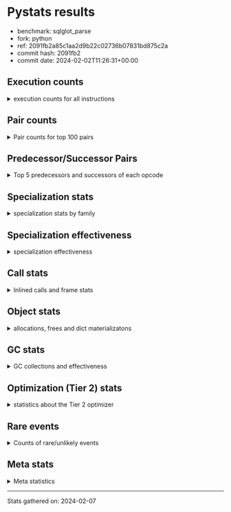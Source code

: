 
# Pystats results

- benchmark: sqlglot_parse
- fork: python
- ref: 2091fb2a85c1aa2d9b22c02736b07831bd875c2a
- commit hash: 2091fb2
- commit date: 2024-02-02T11:26:31+00:00

## Execution counts

<details>
<summary> execution counts for all instructions </summary>

|Name | Count | Self | Cumulative | Miss ratio | 
|---|---:|---:|---:|---:|
| LOAD_FAST | 497,438,120 | 24.9% | 24.9% |  |
| LOAD_ATTR_SLOT | 268,468,820 | 13.5% | 38.4% | 0.9% |
| POP_JUMP_IF_FALSE | 104,277,260 | 5.2% | 43.6% |  |
| STORE_ATTR_SLOT | 88,641,660 | 4.4% | 48.0% | 7.6% |
| RESUME_CHECK | 75,836,160 | 3.8% | 51.8% | 0.0% |
| LOAD_ATTR_METHOD_NO_DICT | 59,573,740 | 3.0% | 54.8% |  |
| POP_JUMP_IF_TRUE | 47,975,380 | 2.4% | 57.2% |  |
| STORE_FAST | 46,092,240 | 2.3% | 59.5% |  |
| RETURN_CONST | 43,028,480 | 2.2% | 61.7% |  |
| LOAD_CONST | 42,681,840 | 2.1% | 63.8% |  |
| CALL_PY_EXACT_ARGS | 39,932,840 | 2.0% | 65.8% | 2.5% |
| LOAD_GLOBAL_MODULE | 35,572,760 | 1.8% | 67.6% | 0.0% |
| RETURN_VALUE | 33,065,680 | 1.7% | 69.3% |  |
| COMPARE_OP_INT | 32,768,280 | 1.6% | 70.9% |  |
| BINARY_OP_ADD_INT | 32,675,680 | 1.6% | 72.6% |  |
| COPY | 32,051,200 | 1.6% | 74.2% |  |
| SWAP | 29,583,640 | 1.5% | 75.6% |  |
| BINARY_SUBSCR_STR_INT | 28,293,060 | 1.4% | 77.1% |  |
| LOAD_FAST_LOAD_FAST | 27,097,300 | 1.4% | 78.4% |  |
| TO_BOOL_ALWAYS_TRUE | 25,505,740 | 1.3% | 79.7% | 6.3% |
| TO_BOOL_BOOL | 25,454,460 | 1.3% | 81.0% | 2.5% |
| LOAD_ATTR | 24,968,300 | 1.3% | 82.2% |  |
| ENTER_EXECUTOR | 24,877,400 | 1.2% | 83.5% |  |
| POP_TOP | 23,357,880 | 1.2% | 84.6% |  |
| COMPARE_OP | 22,024,280 | 1.1% | 85.7% |  |
| LOAD_ATTR_NONDESCRIPTOR_NO_DICT | 21,769,780 | 1.1% | 86.8% |  |
| TO_BOOL_NONE | 21,501,040 | 1.1% | 87.9% | 10.6% |
| LOAD_GLOBAL_BUILTIN | 19,466,720 | 1.0% | 88.9% | 0.0% |
| CALL_PY_WITH_DEFAULTS | 18,708,000 | 0.9% | 89.8% |  |
| BINARY_OP_SUBTRACT_INT | 17,571,700 | 0.9% | 90.7% |  |
| JUMP_FORWARD | 16,957,440 | 0.8% | 91.6% |  |
| CONTAINS_OP | 14,275,220 | 0.7% | 92.3% |  |
| TO_BOOL_STR | 13,846,280 | 0.7% | 93.0% | 0.6% |
| CALL_METHOD_DESCRIPTOR_FAST | 12,790,080 | 0.6% | 93.6% |  |
| INTERPRETER_EXIT | 11,120,760 | 0.6% | 94.2% |  |
| TO_BOOL_INT | 8,949,720 | 0.4% | 94.6% |  |
| LOAD_ATTR_INSTANCE_VALUE | 6,922,260 | 0.3% | 95.0% | 0.0% |
| CALL_BUILTIN_O | 6,860,800 | 0.3% | 95.3% |  |
| CALL_ISINSTANCE | 6,318,640 | 0.3% | 95.6% |  |
| CALL_METHOD_DESCRIPTOR_NOARGS | 6,287,480 | 0.3% | 95.9% |  |
| NOP | 6,031,440 | 0.3% | 96.2% |  |
| GET_ITER | 5,079,440 | 0.3% | 96.5% |  |
| FOR_ITER | 4,951,360 | 0.2% | 96.7% |  |
| LOAD_DEREF | 4,935,920 | 0.2% | 97.0% |  |
| BINARY_SUBSCR_LIST_INT | 4,332,020 | 0.2% | 97.2% | 0.7% |
| STORE_FAST_STORE_FAST | 4,261,180 | 0.2% | 97.4% |  |
| UNPACK_SEQUENCE_TWO_TUPLE | 4,261,100 | 0.2% | 97.6% |  |
| PUSH_NULL | 3,872,000 | 0.2% | 97.8% |  |
| LOAD_ATTR_PROPERTY | 3,737,500 | 0.2% | 98.0% |  |
| BINARY_SLICE | 3,573,760 | 0.2% | 98.2% |  |
| CALL_LIST_APPEND | 2,979,760 | 0.1% | 98.3% |  |
| LOAD_ATTR_NONDESCRIPTOR_WITH_VALUES | 2,913,140 | 0.1% | 98.5% | 83.8% |
| LOAD_ATTR_MODULE | 2,119,460 | 0.1% | 98.6% |  |
| COMPARE_OP_STR | 1,874,620 | 0.1% | 98.7% |  |
| BINARY_SUBSCR_DICT | 1,874,120 | 0.1% | 98.8% |  |
| BUILD_TUPLE | 1,812,760 | 0.1% | 98.9% |  |
| LOAD_ATTR_METHOD_WITH_VALUES | 1,715,180 | 0.1% | 99.0% | 79.1% |
| CALL_KW | 1,607,680 | 0.1% | 99.0% |  |
| BINARY_OP_INPLACE_ADD_UNICODE | 1,576,920 | 0.1% | 99.1% |  |
| CALL_LEN | 1,576,780 | 0.1% | 99.2% |  |
| CALL | 1,534,560 | 0.1% | 99.3% |  |
| POP_JUMP_IF_NONE | 1,454,080 | 0.1% | 99.4% |  |
| POP_JUMP_IF_NOT_NONE | 1,443,840 | 0.1% | 99.4% |  |
| CALL_BUILTIN_FAST_WITH_KEYWORDS | 1,413,100 | 0.1% | 99.5% |  |
| BUILD_LIST | 1,382,480 | 0.1% | 99.6% |  |
| CALL_BOUND_METHOD_EXACT_ARGS | 1,332,740 | 0.1% | 99.6% | 70.8% |
| CALL_TYPE_1 | 1,208,280 | 0.1% | 99.7% |  |
| CALL_FUNCTION_EX | 1,013,920 | 0.1% | 99.7% |  |
| DICT_MERGE | 1,013,760 | 0.1% | 99.8% |  |
| BUILD_MAP | 1,003,520 | 0.1% | 99.8% |  |
| MAKE_CELL | 839,680 | 0.0% | 99.9% |  |
| IS_OP | 604,160 | 0.0% | 99.9% |  |
| EXTENDED_ARG | 594,600 | 0.0% | 99.9% |  |
| FOR_ITER_LIST | 215,200 | 0.0% | 100.0% |  |
| STORE_DEREF | 174,080 | 0.0% | 100.0% |  |
| COPY_FREE_VARS | 82,000 | 0.0% | 100.0% |  |
| CALL_STR_1 | 71,640 | 0.0% | 100.0% |  |
| UNARY_NOT | 61,440 | 0.0% | 100.0% |  |
| LOAD_FAST_CHECK | 61,440 | 0.0% | 100.0% |  |
| CALL_BUILTIN_CLASS | 61,440 | 0.0% | 100.0% |  |
| TO_BOOL_LIST | 60,880 | 0.0% | 100.0% | 15.7% |
| BUILD_CONST_KEY_MAP | 51,200 | 0.0% | 100.0% |  |
| CALL_BUILTIN_FAST | 40,940 | 0.0% | 100.0% |  |
| CHECK_EXC_MATCH | 30,720 | 0.0% | 100.0% |  |
| POP_EXCEPT | 30,720 | 0.0% | 100.0% |  |
| PUSH_EXC_INFO | 30,720 | 0.0% | 100.0% |  |
| MAKE_FUNCTION | 20,480 | 0.0% | 100.0% |  |
| SET_FUNCTION_ATTRIBUTE | 20,480 | 0.0% | 100.0% |  |
| BINARY_SUBSCR_GETITEM | 20,460 | 0.0% | 100.0% |  |
| TO_BOOL | 16,880 | 0.0% | 100.0% |  |
| BINARY_SUBSCR | 11,280 | 0.0% | 100.0% |  |
| DICT_UPDATE | 10,240 | 0.0% | 100.0% |  |
| BINARY_OP_ADD_FLOAT | 10,220 | 0.0% | 100.0% | 0.6% |
| BINARY_OP_SUBTRACT_FLOAT | 10,220 | 0.0% | 100.0% |  |
| STORE_SUBSCR_DICT | 10,220 | 0.0% | 100.0% |  |
| LOAD_GLOBAL | 6,640 | 0.0% | 100.0% |  |
| JUMP_BACKWARD | 6,420 | 0.0% | 100.0% |  |
| RESUME | 2,040 | 0.0% | 100.0% | 207.8% |
| STORE_ATTR | 1,720 | 0.0% | 100.0% |  |
| BINARY_OP | 760 | 0.0% | 100.0% |  |
| FOR_ITER_RANGE | 460 | 0.0% | 100.0% |  |
| UNPACK_SEQUENCE | 160 | 0.0% | 100.0% |  |
| CALL_INTRINSIC_1 | 80 | 0.0% | 100.0% |  |
| LIST_EXTEND | 80 | 0.0% | 100.0% |  |
| STORE_SUBSCR | 40 | 0.0% | 100.0% |  |


</details>

## Pair counts

<details>
<summary> Pair counts for top 100 pairs </summary>

|Pair | Count | Self | Cumulative | 
|---|---:|---:|---:|
| LOAD_FAST LOAD_ATTR_SLOT | 218,787,440 | 11.0% | 11.0% |
| LOAD_ATTR_SLOT LOAD_FAST | 115,712,220 | 5.8% | 16.8% |
| STORE_ATTR_SLOT LOAD_FAST | 60,743,720 | 3.0% | 19.8% |
| POP_JUMP_IF_FALSE LOAD_FAST | 60,550,880 | 3.0% | 22.8% |
| RESUME_CHECK LOAD_FAST | 52,960,320 | 2.7% | 25.5% |
| LOAD_FAST STORE_ATTR_SLOT | 50,462,000 | 2.5% | 28.0% |
| CALL_PY_EXACT_ARGS RESUME_CHECK | 39,449,820 | 2.0% | 30.0% |
| LOAD_FAST LOAD_ATTR_METHOD_NO_DICT | 35,895,680 | 1.8% | 31.8% |
| POP_JUMP_IF_TRUE LOAD_FAST | 31,078,780 | 1.6% | 33.4% |
| STORE_FAST LOAD_FAST | 30,782,300 | 1.5% | 34.9% |
| LOAD_FAST BINARY_OP_ADD_INT | 29,726,560 | 1.5% | 36.4% |
| LOAD_FAST COPY | 29,071,360 | 1.5% | 37.8% |
| BINARY_OP_ADD_INT SWAP | 29,030,320 | 1.5% | 39.3% |
| COPY LOAD_ATTR_SLOT | 29,030,240 | 1.5% | 40.8% |
| SWAP STORE_ATTR_SLOT | 29,030,240 | 1.5% | 42.2% |
| LOAD_ATTR_SLOT COMPARE_OP_INT | 28,303,240 | 1.4% | 43.6% |
| BINARY_SUBSCR_STR_INT LOAD_FAST | 27,187,160 | 1.4% | 45.0% |
| LOAD_ATTR_METHOD_NO_DICT LOAD_FAST | 27,074,020 | 1.4% | 46.3% |
| LOAD_GLOBAL_MODULE LOAD_ATTR | 22,803,720 | 1.1% | 47.5% |
| RETURN_CONST POP_TOP | 21,237,760 | 1.1% | 48.6% |
| COMPARE_OP POP_JUMP_IF_FALSE | 20,839,160 | 1.0% | 49.6% |
| LOAD_ATTR_SLOT LOAD_CONST | 20,080,960 | 1.0% | 50.6% |
| COMPARE_OP_INT POP_JUMP_IF_FALSE | 19,169,580 | 1.0% | 51.6% |
| POP_JUMP_IF_FALSE RETURN_CONST | 18,728,960 | 0.9% | 52.5% |
| CALL_PY_WITH_DEFAULTS RESUME_CHECK | 18,708,000 | 0.9% | 53.4% |
| STORE_ATTR_SLOT RETURN_CONST | 18,073,480 | 0.9% | 54.3% |
| LOAD_ATTR_SLOT LOAD_ATTR_SLOT | 17,812,200 | 0.9% | 55.2% |
| LOAD_FAST LOAD_ATTR_NONDESCRIPTOR_NO_DICT | 17,662,880 | 0.9% | 56.1% |
| LOAD_ATTR_SLOT TO_BOOL_ALWAYS_TRUE | 17,543,660 | 0.9% | 57.0% |
| LOAD_GLOBAL_BUILTIN LOAD_FAST | 17,060,140 | 0.9% | 57.9% |
| TO_BOOL_ALWAYS_TRUE POP_JUMP_IF_TRUE | 16,528,860 | 0.8% | 58.7% |
| TO_BOOL_NONE POP_JUMP_IF_FALSE | 16,277,520 | 0.8% | 59.5% |
| LOAD_CONST BINARY_OP_SUBTRACT_INT | 16,148,280 | 0.8% | 60.3% |
| POP_JUMP_IF_TRUE ENTER_EXECUTOR | 14,447,380 | 0.7% | 61.0% |
| RETURN_CONST TO_BOOL_NONE | 13,989,340 | 0.7% | 61.7% |
| LOAD_ATTR_METHOD_NO_DICT LOAD_GLOBAL_MODULE | 13,717,880 | 0.7% | 62.4% |
| COMPARE_OP_INT LOAD_FAST | 13,598,700 | 0.7% | 63.1% |
| BINARY_OP_SUBTRACT_INT BINARY_SUBSCR_STR_INT | 13,598,680 | 0.7% | 63.8% |
| LOAD_ATTR_SLOT BINARY_SUBSCR_STR_INT | 13,588,440 | 0.7% | 64.5% |
| TO_BOOL_BOOL POP_JUMP_IF_TRUE | 13,127,040 | 0.7% | 65.1% |
| POP_TOP LOAD_FAST | 12,482,600 | 0.6% | 65.7% |
| ENTER_EXECUTOR CALL_PY_WITH_DEFAULTS | 12,215,720 | 0.6% | 66.4% |
| TO_BOOL_BOOL POP_JUMP_IF_FALSE | 12,141,400 | 0.6% | 67.0% |
| LOAD_FAST LOAD_GLOBAL_MODULE | 12,042,320 | 0.6% | 67.6% |
| CALL_METHOD_DESCRIPTOR_FAST STORE_FAST | 11,889,000 | 0.6% | 68.2% |
| LOAD_FAST COMPARE_OP | 11,366,480 | 0.6% | 68.7% |
| JUMP_FORWARD LOAD_FAST | 11,335,680 | 0.6% | 69.3% |
| CONTAINS_OP POP_JUMP_IF_FALSE | 11,295,340 | 0.6% | 69.9% |
| CACHE RESUME_CHECK | 11,120,500 | 0.6% | 70.4% |
| LOAD_ATTR CALL_PY_EXACT_ARGS | 10,769,420 | 0.5% | 71.0% |
| TO_BOOL_STR POP_JUMP_IF_TRUE | 10,516,560 | 0.5% | 71.5% |
| LOAD_ATTR_NONDESCRIPTOR_NO_DICT LOAD_ATTR_METHOD_NO_DICT | 9,860,920 | 0.5% | 72.0% |
| LOAD_ATTR COMPARE_OP | 9,492,920 | 0.5% | 72.5% |
| LOAD_FAST CALL_PY_EXACT_ARGS | 9,328,160 | 0.5% | 72.9% |
| LOAD_ATTR_SLOT TO_BOOL_BOOL | 9,164,880 | 0.5% | 73.4% |
| LOAD_ATTR_SLOT CALL_METHOD_DESCRIPTOR_FAST | 9,021,360 | 0.5% | 73.8% |
| LOAD_ATTR_SLOT TO_BOOL_INT | 8,949,680 | 0.4% | 74.3% |
| TO_BOOL_ALWAYS_TRUE POP_JUMP_IF_FALSE | 8,946,440 | 0.4% | 74.7% |
| TO_BOOL_INT POP_JUMP_IF_FALSE | 8,939,500 | 0.4% | 75.2% |
| LOAD_ATTR_SLOT TO_BOOL_STR | 8,939,480 | 0.4% | 75.6% |
| LOAD_FAST_LOAD_FAST STORE_ATTR_SLOT | 8,898,340 | 0.4% | 76.1% |
| POP_JUMP_IF_FALSE JUMP_FORWARD | 8,581,160 | 0.4% | 76.5% |
| RETURN_VALUE INTERPRETER_EXIT | 8,048,760 | 0.4% | 76.9% |
| RESUME_CHECK LOAD_GLOBAL_BUILTIN | 8,038,200 | 0.4% | 77.3% |
| LOAD_FAST TO_BOOL_ALWAYS_TRUE | 7,804,900 | 0.4% | 77.7% |
| LOAD_ATTR_METHOD_NO_DICT CALL_PY_EXACT_ARGS | 7,688,240 | 0.4% | 78.1% |
| RETURN_VALUE STORE_FAST | 7,669,740 | 0.4% | 78.5% |
| RETURN_VALUE RETURN_VALUE | 7,639,120 | 0.4% | 78.9% |
| LOAD_CONST STORE_FAST | 7,250,000 | 0.4% | 79.2% |
| LOAD_FAST LOAD_ATTR_INSTANCE_VALUE | 6,922,240 | 0.3% | 79.6% |
| CALL_BUILTIN_O RETURN_VALUE | 6,860,800 | 0.3% | 79.9% |
| LOAD_ATTR_INSTANCE_VALUE CALL_BUILTIN_O | 6,860,800 | 0.3% | 80.3% |
| LOAD_CONST LOAD_FAST | 6,656,280 | 0.3% | 80.6% |
| LOAD_FAST TO_BOOL_BOOL | 6,471,740 | 0.3% | 80.9% |
| LOAD_ATTR_METHOD_NO_DICT CALL_METHOD_DESCRIPTOR_NOARGS | 6,287,280 | 0.3% | 81.2% |
| LOAD_FAST RETURN_VALUE | 5,939,280 | 0.3% | 81.5% |
| CALL_ISINSTANCE TO_BOOL_BOOL | 5,796,280 | 0.3% | 81.8% |
| LOAD_FAST TO_BOOL_NONE | 5,793,800 | 0.3% | 82.1% |
| LOAD_ATTR_SLOT LOAD_ATTR_METHOD_NO_DICT | 5,785,740 | 0.3% | 82.4% |
| STORE_FAST LOAD_CONST | 5,570,560 | 0.3% | 82.7% |
| LOAD_FAST CONTAINS_OP | 5,509,120 | 0.3% | 83.0% |
| LOAD_ATTR_NONDESCRIPTOR_NO_DICT CONTAINS_OP | 5,498,960 | 0.3% | 83.2% |
| RESUME_CHECK NOP | 5,119,960 | 0.3% | 83.5% |
| GET_ITER FOR_ITER | 4,946,360 | 0.2% | 83.7% |
| LOAD_FAST TO_BOOL_STR | 4,813,120 | 0.2% | 84.0% |
| STORE_FAST LOAD_FAST_LOAD_FAST | 4,772,260 | 0.2% | 84.2% |
| TO_BOOL_NONE POP_JUMP_IF_TRUE | 4,740,140 | 0.2% | 84.5% |
| LOAD_DEREF LOAD_ATTR_METHOD_NO_DICT | 4,739,200 | 0.2% | 84.7% |
| LOAD_FAST LOAD_CONST | 4,670,000 | 0.2% | 84.9% |
| POP_JUMP_IF_FALSE LOAD_FAST_LOAD_FAST | 4,598,500 | 0.2% | 85.2% |
| RETURN_VALUE LOAD_FAST | 4,444,420 | 0.2% | 85.4% |
| STORE_ATTR_SLOT LOAD_FAST_LOAD_FAST | 4,433,800 | 0.2% | 85.6% |
| LOAD_CONST COMPARE_OP_INT | 4,413,760 | 0.2% | 85.8% |
| RESUME_CHECK LOAD_GLOBAL_MODULE | 4,341,600 | 0.2% | 86.0% |
| LOAD_FAST_LOAD_FAST BINARY_SUBSCR_LIST_INT | 4,321,160 | 0.2% | 86.3% |
| NOP LOAD_FAST_LOAD_FAST | 4,300,800 | 0.2% | 86.5% |
| LOAD_GLOBAL_MODULE LOAD_FAST | 4,300,760 | 0.2% | 86.7% |
| BINARY_SUBSCR_LIST_INT RETURN_VALUE | 4,280,280 | 0.2% | 86.9% |
| LOAD_ATTR_NONDESCRIPTOR_NO_DICT CALL_PY_EXACT_ARGS | 4,269,440 | 0.2% | 87.1% |
| UNPACK_SEQUENCE_TWO_TUPLE STORE_FAST_STORE_FAST | 4,261,100 | 0.2% | 87.3% |


</details>

## Predecessor/Successor Pairs

<details>
<summary> Top 5 predecessors and successors of each opcode </summary>

### BINARY_SLICE

<details>
<summary> Successors and predecessors for BINARY_SLICE </summary>

|Predecessors | Count | Percentage | 
|---|---:|---:|
| LOAD_ATTR_SLOT | 3,573,740 | 100.0% |
| LOAD_ATTR | 20 | 0.0% |

|Successors | Count | Percentage | 
|---|---:|---:|
| RETURN_VALUE | 3,573,760 | 100.0% |


</details>

### CACHE

<details>
<summary> Successors and predecessors for CACHE </summary>

|Successors | Count | Percentage | 
|---|---:|---:|
| RESUME_CHECK | 11,120,500 | 100.0% |
| RESUME | 260 | 0.0% |


</details>

### BINARY_OP_INPLACE_ADD_UNICODE

<details>
<summary> Successors and predecessors for BINARY_OP_INPLACE_ADD_UNICODE </summary>

|Predecessors | Count | Percentage | 
|---|---:|---:|
| LOAD_FAST_LOAD_FAST | 1,105,880 | 70.1% |
| ENTER_EXECUTOR | 409,320 | 26.0% |
| LOAD_ATTR_SLOT | 61,680 | 3.9% |
| BINARY_OP | 40 | 0.0% |

|Successors | Count | Percentage | 
|---|---:|---:|
| LOAD_FAST | 1,576,920 | 100.0% |


</details>

### BINARY_SUBSCR

<details>
<summary> Successors and predecessors for BINARY_SUBSCR </summary>

|Predecessors | Count | Percentage | 
|---|---:|---:|
| LOAD_CONST | 10,600 | 94.0% |
| BINARY_SUBSCR | 160 | 1.4% |
| LOAD_FAST_LOAD_FAST | 160 | 1.4% |
| LOAD_ATTR | 80 | 0.7% |
| LOAD_FAST | 80 | 0.7% |

|Successors | Count | Percentage | 
|---|---:|---:|
| LOAD_ATTR_METHOD_NO_DICT | 10,520 | 93.3% |
| BINARY_SUBSCR | 160 | 1.4% |
| BINARY_SUBSCR_DICT | 120 | 1.1% |
| BINARY_SUBSCR_LIST_INT | 80 | 0.7% |
| RETURN_VALUE | 60 | 0.5% |


</details>

### CHECK_EXC_MATCH

<details>
<summary> Successors and predecessors for CHECK_EXC_MATCH </summary>

|Predecessors | Count | Percentage | 
|---|---:|---:|
| LOAD_GLOBAL_BUILTIN | 30,700 | 99.9% |
| LOAD_GLOBAL | 20 | 0.1% |

|Successors | Count | Percentage | 
|---|---:|---:|
| POP_JUMP_IF_FALSE | 30,720 | 100.0% |


</details>

### GET_ITER

<details>
<summary> Successors and predecessors for GET_ITER </summary>

|Predecessors | Count | Percentage | 
|---|---:|---:|
| CALL_METHOD_DESCRIPTOR_NOARGS | 2,570,220 | 50.6% |
| LOAD_FAST | 1,515,840 | 29.8% |
| LOAD_ATTR_SLOT | 982,980 | 19.4% |
| CALL_BUILTIN_CLASS | 10,280 | 0.2% |
| CALL | 60 | 0.0% |

|Successors | Count | Percentage | 
|---|---:|---:|
| FOR_ITER | 4,946,360 | 97.4% |
| FOR_ITER_LIST | 133,020 | 2.6% |
| FOR_ITER_RANGE | 60 | 0.0% |


</details>

### INTERPRETER_EXIT

<details>
<summary> Successors and predecessors for INTERPRETER_EXIT </summary>

|Predecessors | Count | Percentage | 
|---|---:|---:|
| RETURN_VALUE | 8,048,760 | 72.4% |
| RETURN_CONST | 3,072,000 | 27.6% |


</details>

### MAKE_FUNCTION

<details>
<summary> Successors and predecessors for MAKE_FUNCTION </summary>

|Predecessors | Count | Percentage | 
|---|---:|---:|
| LOAD_CONST | 20,480 | 100.0% |

|Successors | Count | Percentage | 
|---|---:|---:|
| SET_FUNCTION_ATTRIBUTE | 20,480 | 100.0% |


</details>

### NOP

<details>
<summary> Successors and predecessors for NOP </summary>

|Predecessors | Count | Percentage | 
|---|---:|---:|
| RESUME_CHECK | 5,119,960 | 84.9% |
| POP_JUMP_IF_FALSE | 481,280 | 8.0% |
| STORE_FAST | 430,080 | 7.1% |
| POP_TOP | 80 | 0.0% |
| RESUME | 40 | 0.0% |

|Successors | Count | Percentage | 
|---|---:|---:|
| LOAD_FAST_LOAD_FAST | 4,300,800 | 71.3% |
| LOAD_FAST | 1,730,560 | 28.7% |
| LOAD_DEREF | 80 | 0.0% |


</details>

### POP_EXCEPT

<details>
<summary> Successors and predecessors for POP_EXCEPT </summary>

|Predecessors | Count | Percentage | 
|---|---:|---:|
| POP_TOP | 30,720 | 100.0% |

|Successors | Count | Percentage | 
|---|---:|---:|
| RETURN_CONST | 30,720 | 100.0% |


</details>

### POP_TOP

<details>
<summary> Successors and predecessors for POP_TOP </summary>

|Predecessors | Count | Percentage | 
|---|---:|---:|
| RETURN_CONST | 21,237,760 | 90.9% |
| POP_JUMP_IF_TRUE | 1,064,960 | 4.6% |
| SWAP | 553,240 | 2.4% |
| POP_JUMP_IF_FALSE | 481,280 | 2.1% |
| RETURN_VALUE | 20,480 | 0.1% |

|Successors | Count | Percentage | 
|---|---:|---:|
| LOAD_FAST | 12,482,600 | 53.4% |
| JUMP_FORWARD | 4,126,720 | 17.7% |
| RETURN_CONST | 3,471,360 | 14.9% |
| LOAD_CONST | 1,607,680 | 6.9% |
| RETURN_VALUE | 553,240 | 2.4% |


</details>

### PUSH_EXC_INFO

<details>
<summary> Successors and predecessors for PUSH_EXC_INFO </summary>

|Predecessors | Count | Percentage | 
|---|---:|---:|
| BINARY_SUBSCR_LIST_INT | 30,720 | 100.0% |

|Successors | Count | Percentage | 
|---|---:|---:|
| LOAD_GLOBAL_BUILTIN | 30,680 | 99.9% |
| LOAD_GLOBAL | 40 | 0.1% |


</details>

### PUSH_NULL

<details>
<summary> Successors and predecessors for PUSH_NULL </summary>

|Predecessors | Count | Percentage | 
|---|---:|---:|
| LOAD_FAST | 2,990,400 | 77.2% |
| LOAD_ATTR_MODULE | 584,020 | 15.1% |
| LOAD_FAST_LOAD_FAST | 153,920 | 4.0% |
| BINARY_SUBSCR_DICT | 71,660 | 1.9% |
| LOAD_ATTR | 51,360 | 1.3% |

|Successors | Count | Percentage | 
|---|---:|---:|
| CALL_BOUND_METHOD_EXACT_ARGS | 1,158,620 | 29.9% |
| LOAD_CONST | 983,040 | 25.4% |
| CALL_PY_EXACT_ARGS | 938,540 | 24.2% |
| LOAD_FAST | 583,840 | 15.1% |
| LOAD_FAST_LOAD_FAST | 71,680 | 1.9% |


</details>

### RETURN_VALUE

<details>
<summary> Successors and predecessors for RETURN_VALUE </summary>

|Predecessors | Count | Percentage | 
|---|---:|---:|
| RETURN_VALUE | 7,639,120 | 23.1% |
| CALL_BUILTIN_O | 6,860,800 | 20.7% |
| LOAD_FAST | 5,939,280 | 18.0% |
| BINARY_SUBSCR_LIST_INT | 4,280,280 | 12.9% |
| BINARY_SLICE | 3,573,760 | 10.8% |

|Successors | Count | Percentage | 
|---|---:|---:|
| INTERPRETER_EXIT | 8,048,760 | 24.3% |
| STORE_FAST | 7,669,740 | 23.2% |
| RETURN_VALUE | 7,639,120 | 23.1% |
| LOAD_FAST | 4,444,420 | 13.4% |
| UNPACK_SEQUENCE_TWO_TUPLE | 1,679,560 | 5.1% |


</details>

### STORE_SUBSCR

<details>
<summary> Successors and predecessors for STORE_SUBSCR </summary>

|Predecessors | Count | Percentage | 
|---|---:|---:|
| LOAD_FAST_LOAD_FAST | 40 | 100.0% |

|Successors | Count | Percentage | 
|---|---:|---:|
| LOAD_FAST | 20 | 50.0% |
| STORE_SUBSCR_DICT | 20 | 50.0% |


</details>

### TO_BOOL

<details>
<summary> Successors and predecessors for TO_BOOL </summary>

|Predecessors | Count | Percentage | 
|---|---:|---:|
| LOAD_FAST | 11,760 | 69.7% |
| RETURN_CONST | 2,880 | 17.1% |
| COPY | 840 | 5.0% |
| LOAD_ATTR | 380 | 2.3% |
| LOAD_ATTR_SLOT | 300 | 1.8% |

|Successors | Count | Percentage | 
|---|---:|---:|
| POP_JUMP_IF_FALSE | 12,360 | 73.2% |
| TO_BOOL_NONE | 2,020 | 12.0% |
| POP_JUMP_IF_TRUE | 1,000 | 5.9% |
| TO_BOOL_BOOL | 820 | 4.9% |
| TO_BOOL_ALWAYS_TRUE | 180 | 1.1% |


</details>

### UNARY_NOT

<details>
<summary> Successors and predecessors for UNARY_NOT </summary>

|Predecessors | Count | Percentage | 
|---|---:|---:|
| TO_BOOL_BOOL | 61,420 | 100.0% |
| TO_BOOL | 20 | 0.0% |

|Successors | Count | Percentage | 
|---|---:|---:|
| COPY | 61,440 | 100.0% |


</details>

### BINARY_OP

<details>
<summary> Successors and predecessors for BINARY_OP </summary>

|Predecessors | Count | Percentage | 
|---|---:|---:|
| LOAD_CONST | 360 | 47.4% |
| LOAD_FAST | 200 | 26.3% |
| LOAD_ATTR | 40 | 5.3% |
| LOAD_FAST_LOAD_FAST | 40 | 5.3% |
| LOAD_ATTR_SLOT | 40 | 5.3% |

|Successors | Count | Percentage | 
|---|---:|---:|
| BINARY_OP_ADD_INT | 160 | 21.1% |
| BINARY_OP_SUBTRACT_INT | 140 | 18.4% |
| STORE_FAST | 120 | 15.8% |
| CALL | 80 | 10.5% |
| SWAP | 80 | 10.5% |


</details>

### BUILD_CONST_KEY_MAP

<details>
<summary> Successors and predecessors for BUILD_CONST_KEY_MAP </summary>

|Predecessors | Count | Percentage | 
|---|---:|---:|
| LOAD_CONST | 51,200 | 100.0% |

|Successors | Count | Percentage | 
|---|---:|---:|
| DICT_MERGE | 20,480 | 40.0% |
| LOAD_DEREF | 20,480 | 40.0% |
| LOAD_FAST | 10,240 | 20.0% |


</details>

### BUILD_LIST

<details>
<summary> Successors and predecessors for BUILD_LIST </summary>

|Predecessors | Count | Percentage | 
|---|---:|---:|
| LOAD_FAST | 1,269,840 | 91.9% |
| STORE_ATTR_SLOT | 71,620 | 5.2% |
| BUILD_LIST | 20,480 | 1.5% |
| RETURN_VALUE | 10,240 | 0.7% |
| ENTER_EXECUTOR | 9,920 | 0.7% |

|Successors | Count | Percentage | 
|---|---:|---:|
| COMPARE_OP | 1,157,120 | 83.7% |
| JUMP_FORWARD | 112,640 | 8.1% |
| LOAD_FAST | 71,680 | 5.2% |
| BUILD_LIST | 20,480 | 1.5% |
| STORE_FAST | 20,480 | 1.5% |


</details>

### BUILD_MAP

<details>
<summary> Successors and predecessors for BUILD_MAP </summary>

|Predecessors | Count | Percentage | 
|---|---:|---:|
| LOAD_CONST | 983,040 | 98.0% |
| BUILD_TUPLE | 10,240 | 1.0% |
| STORE_FAST | 10,240 | 1.0% |

|Successors | Count | Percentage | 
|---|---:|---:|
| LOAD_FAST | 993,280 | 99.0% |
| STORE_FAST | 10,240 | 1.0% |


</details>

### BUILD_TUPLE

<details>
<summary> Successors and predecessors for BUILD_TUPLE </summary>

|Predecessors | Count | Percentage | 
|---|---:|---:|
| LOAD_FAST | 1,689,880 | 93.2% |
| LOAD_GLOBAL_MODULE | 81,900 | 4.5% |
| POP_JUMP_IF_FALSE | 20,480 | 1.1% |
| LOAD_ATTR_MODULE | 20,460 | 1.1% |
| LOAD_ATTR | 20 | 0.0% |

|Successors | Count | Percentage | 
|---|---:|---:|
| RETURN_VALUE | 1,126,400 | 62.1% |
| SWAP | 553,240 | 30.5% |
| CALL_ISINSTANCE | 81,880 | 4.5% |
| LOAD_CONST | 20,480 | 1.1% |
| LOAD_FAST | 20,480 | 1.1% |


</details>

### CALL

<details>
<summary> Successors and predecessors for CALL </summary>

|Predecessors | Count | Percentage | 
|---|---:|---:|
| LOAD_ATTR_SLOT | 1,413,260 | 92.1% |
| LOAD_CONST | 61,720 | 4.0% |
| PUSH_NULL | 23,640 | 1.5% |
| ENTER_EXECUTOR | 11,680 | 0.8% |
| LOAD_GLOBAL_MODULE | 10,260 | 0.7% |

|Successors | Count | Percentage | 
|---|---:|---:|
| CALL_LIST_APPEND | 1,413,160 | 92.1% |
| TO_BOOL_BOOL | 61,400 | 4.0% |
| STORE_FAST | 20,700 | 1.3% |
| RESUME_CHECK | 17,320 | 1.1% |
| LOAD_FAST | 10,280 | 0.7% |


</details>

### CALL_FUNCTION_EX

<details>
<summary> Successors and predecessors for CALL_FUNCTION_EX </summary>

|Predecessors | Count | Percentage | 
|---|---:|---:|
| DICT_MERGE | 1,013,760 | 100.0% |
| CALL_INTRINSIC_1 | 80 | 0.0% |
| LOAD_FAST | 80 | 0.0% |

|Successors | Count | Percentage | 
|---|---:|---:|
| STORE_FAST | 983,040 | 97.0% |
| RETURN_VALUE | 20,480 | 2.0% |
| LOAD_ATTR_METHOD_NO_DICT | 10,200 | 1.0% |
| COPY_FREE_VARS | 80 | 0.0% |
| RESUME_CHECK | 60 | 0.0% |


</details>

### CALL_INTRINSIC_1

<details>
<summary> Successors and predecessors for CALL_INTRINSIC_1 </summary>

|Predecessors | Count | Percentage | 
|---|---:|---:|
| LIST_EXTEND | 80 | 100.0% |

|Successors | Count | Percentage | 
|---|---:|---:|
| CALL_FUNCTION_EX | 80 | 100.0% |


</details>

### CALL_KW

<details>
<summary> Successors and predecessors for CALL_KW </summary>

|Predecessors | Count | Percentage | 
|---|---:|---:|
| LOAD_CONST | 1,607,680 | 100.0% |

|Successors | Count | Percentage | 
|---|---:|---:|
| RESUME_CHECK | 962,500 | 59.9% |
| RETURN_VALUE | 645,120 | 40.1% |
| RESUME | 60 | 0.0% |


</details>

### COMPARE_OP

<details>
<summary> Successors and predecessors for COMPARE_OP </summary>

|Predecessors | Count | Percentage | 
|---|---:|---:|
| LOAD_FAST | 11,366,480 | 51.6% |
| LOAD_ATTR | 9,492,920 | 43.1% |
| BUILD_LIST | 1,157,120 | 5.3% |
| COMPARE_OP | 7,040 | 0.0% |
| LOAD_CONST | 400 | 0.0% |

|Successors | Count | Percentage | 
|---|---:|---:|
| POP_JUMP_IF_FALSE | 20,839,160 | 94.6% |
| POP_JUMP_IF_TRUE | 1,157,120 | 5.3% |
| STORE_FAST | 20,480 | 0.1% |
| COMPARE_OP | 7,040 | 0.0% |
| COMPARE_OP_INT | 280 | 0.0% |


</details>

### CONTAINS_OP

<details>
<summary> Successors and predecessors for CONTAINS_OP </summary>

|Predecessors | Count | Percentage | 
|---|---:|---:|
| LOAD_FAST | 5,509,120 | 38.6% |
| LOAD_ATTR_NONDESCRIPTOR_NO_DICT | 5,498,960 | 38.5% |
| LOAD_ATTR_NONDESCRIPTOR_WITH_VALUES | 1,853,460 | 13.0% |
| LOAD_FAST_LOAD_FAST | 1,403,200 | 9.8% |
| LOAD_CONST | 10,240 | 0.1% |

|Successors | Count | Percentage | 
|---|---:|---:|
| POP_JUMP_IF_FALSE | 11,295,340 | 79.1% |
| POP_JUMP_IF_TRUE | 1,853,480 | 13.0% |
| STORE_FAST | 1,126,400 | 7.9% |


</details>

### COPY

<details>
<summary> Successors and predecessors for COPY </summary>

|Predecessors | Count | Percentage | 
|---|---:|---:|
| LOAD_FAST | 29,071,360 | 90.7% |
| RETURN_CONST | 1,607,680 | 5.0% |
| IS_OP | 604,160 | 1.9% |
| CALL_ISINSTANCE | 522,200 | 1.6% |
| RETURN_VALUE | 184,320 | 0.6% |

|Successors | Count | Percentage | 
|---|---:|---:|
| LOAD_ATTR_SLOT | 29,030,240 | 90.6% |
| TO_BOOL_BOOL | 1,576,060 | 4.9% |
| TO_BOOL_NONE | 1,266,240 | 4.0% |
| TO_BOOL_ALWAYS_TRUE | 126,540 | 0.4% |
| TO_BOOL_LIST | 40,920 | 0.1% |


</details>

### COPY_FREE_VARS

<details>
<summary> Successors and predecessors for COPY_FREE_VARS </summary>

|Predecessors | Count | Percentage | 
|---|---:|---:|
| ENTER_EXECUTOR | 40,800 | 49.8% |
| CALL_PY_EXACT_ARGS | 23,000 | 28.0% |
| CALL_BOUND_METHOD_EXACT_ARGS | 18,080 | 22.0% |
| CALL_FUNCTION_EX | 80 | 0.1% |
| CALL | 40 | 0.0% |

|Successors | Count | Percentage | 
|---|---:|---:|
| RESUME_CHECK | 81,960 | 100.0% |
| RESUME | 40 | 0.0% |


</details>

### DICT_MERGE

<details>
<summary> Successors and predecessors for DICT_MERGE </summary>

|Predecessors | Count | Percentage | 
|---|---:|---:|
| LOAD_FAST | 983,040 | 97.0% |
| BUILD_CONST_KEY_MAP | 20,480 | 2.0% |
| DICT_UPDATE | 10,240 | 1.0% |

|Successors | Count | Percentage | 
|---|---:|---:|
| CALL_FUNCTION_EX | 1,013,760 | 100.0% |


</details>

### DICT_UPDATE

<details>
<summary> Successors and predecessors for DICT_UPDATE </summary>

|Predecessors | Count | Percentage | 
|---|---:|---:|
| LOAD_FAST | 10,240 | 100.0% |

|Successors | Count | Percentage | 
|---|---:|---:|
| DICT_MERGE | 10,240 | 100.0% |


</details>

### ENTER_EXECUTOR

<details>
<summary> Successors and predecessors for ENTER_EXECUTOR </summary>

|Predecessors | Count | Percentage | 
|---|---:|---:|
| POP_JUMP_IF_TRUE | 14,447,380 | 58.1% |
| JUMP_FORWARD | 4,105,900 | 16.5% |
| STORE_ATTR_SLOT | 1,555,860 | 6.3% |
| CALL_LIST_APPEND | 1,402,540 | 5.6% |
| POP_JUMP_IF_FALSE | 1,268,400 | 5.1% |

|Successors | Count | Percentage | 
|---|---:|---:|
| CALL_PY_WITH_DEFAULTS | 12,215,720 | 49.1% |
| LOAD_FAST | 2,006,360 | 8.1% |
| RETURN_CONST | 1,607,220 | 6.5% |
| LOAD_GLOBAL_BUILTIN | 1,525,620 | 6.1% |
| CALL_LIST_APPEND | 1,392,320 | 5.6% |


</details>

### EXTENDED_ARG

<details>
<summary> Successors and predecessors for EXTENDED_ARG </summary>

|Predecessors | Count | Percentage | 
|---|---:|---:|
| TO_BOOL_NONE | 440,380 | 74.1% |
| TO_BOOL_BOOL | 112,500 | 18.9% |
| STORE_FAST | 30,720 | 5.2% |
| TO_BOOL_INT | 10,220 | 1.7% |
| POP_TOP | 340 | 0.1% |

|Successors | Count | Percentage | 
|---|---:|---:|
| POP_JUMP_IF_FALSE | 552,960 | 93.0% |
| JUMP_FORWARD | 30,720 | 5.2% |
| POP_JUMP_IF_TRUE | 10,240 | 1.7% |
| JUMP_BACKWARD | 680 | 0.1% |


</details>

### FOR_ITER

<details>
<summary> Successors and predecessors for FOR_ITER </summary>

|Predecessors | Count | Percentage | 
|---|---:|---:|
| GET_ITER | 4,946,360 | 99.9% |
| JUMP_BACKWARD | 2,920 | 0.1% |
| FOR_ITER | 2,080 | 0.0% |

|Successors | Count | Percentage | 
|---|---:|---:|
| UNPACK_SEQUENCE_TWO_TUPLE | 2,581,460 | 52.1% |
| STORE_FAST | 2,365,940 | 47.8% |
| FOR_ITER | 2,080 | 0.0% |
| LOAD_FAST | 580 | 0.0% |
| RETURN_CONST | 480 | 0.0% |


</details>

### IS_OP

<details>
<summary> Successors and predecessors for IS_OP </summary>

|Predecessors | Count | Percentage | 
|---|---:|---:|
| CALL_TYPE_1 | 604,140 | 100.0% |
| CALL | 20 | 0.0% |

|Successors | Count | Percentage | 
|---|---:|---:|
| COPY | 604,160 | 100.0% |


</details>

### JUMP_BACKWARD

<details>
<summary> Successors and predecessors for JUMP_BACKWARD </summary>

|Predecessors | Count | Percentage | 
|---|---:|---:|
| POP_JUMP_IF_FALSE | 1,360 | 21.2% |
| POP_JUMP_IF_TRUE | 1,280 | 19.9% |
| STORE_FAST | 1,020 | 15.9% |
| EXTENDED_ARG | 680 | 10.6% |
| STORE_ATTR_SLOT | 640 | 10.0% |

|Successors | Count | Percentage | 
|---|---:|---:|
| FOR_ITER | 2,920 | 45.5% |
| LOAD_FAST | 1,920 | 29.9% |
| FOR_ITER_LIST | 900 | 14.0% |
| ENTER_EXECUTOR | 380 | 5.9% |
| FOR_ITER_RANGE | 300 | 4.7% |


</details>

### JUMP_FORWARD

<details>
<summary> Successors and predecessors for JUMP_FORWARD </summary>

|Predecessors | Count | Percentage | 
|---|---:|---:|
| POP_JUMP_IF_FALSE | 8,581,160 | 50.6% |
| POP_TOP | 4,126,720 | 24.3% |
| STORE_FAST | 1,505,280 | 8.9% |
| RETURN_VALUE | 1,351,660 | 8.0% |
| ENTER_EXECUTOR | 819,160 | 4.8% |

|Successors | Count | Percentage | 
|---|---:|---:|
| LOAD_FAST | 11,335,680 | 66.8% |
| ENTER_EXECUTOR | 4,105,900 | 24.2% |
| STORE_FAST | 1,464,320 | 8.6% |
| LOAD_DEREF | 30,720 | 0.2% |
| CALL_PY_EXACT_ARGS | 20,460 | 0.1% |


</details>

### LIST_EXTEND

<details>
<summary> Successors and predecessors for LIST_EXTEND </summary>

|Predecessors | Count | Percentage | 
|---|---:|---:|
| LOAD_DEREF | 80 | 100.0% |

|Successors | Count | Percentage | 
|---|---:|---:|
| CALL_INTRINSIC_1 | 80 | 100.0% |


</details>

### LOAD_ATTR

<details>
<summary> Successors and predecessors for LOAD_ATTR </summary>

|Predecessors | Count | Percentage | 
|---|---:|---:|
| LOAD_GLOBAL_MODULE | 22,803,720 | 91.3% |
| LOAD_FAST | 2,019,000 | 8.1% |
| LOAD_ATTR_MODULE | 92,100 | 0.4% |
| LOAD_ATTR | 26,880 | 0.1% |
| LOAD_DEREF | 22,400 | 0.1% |

|Successors | Count | Percentage | 
|---|---:|---:|
| CALL_PY_EXACT_ARGS | 10,769,420 | 43.1% |
| COMPARE_OP | 9,492,920 | 38.0% |
| LOAD_FAST | 1,957,800 | 7.8% |
| LOAD_GLOBAL_MODULE | 900,920 | 3.6% |
| CALL_PY_WITH_DEFAULTS | 849,800 | 3.4% |


</details>

### LOAD_CONST

<details>
<summary> Successors and predecessors for LOAD_CONST </summary>

|Predecessors | Count | Percentage | 
|---|---:|---:|
| LOAD_ATTR_SLOT | 20,080,960 | 47.0% |
| STORE_FAST | 5,570,560 | 13.1% |
| LOAD_FAST | 4,670,000 | 10.9% |
| POP_JUMP_IF_FALSE | 2,396,440 | 5.6% |
| STORE_ATTR_SLOT | 1,791,900 | 4.2% |

|Successors | Count | Percentage | 
|---|---:|---:|
| BINARY_OP_SUBTRACT_INT | 16,148,280 | 37.8% |
| STORE_FAST | 7,250,000 | 17.0% |
| LOAD_FAST | 6,656,280 | 15.6% |
| COMPARE_OP_INT | 4,413,760 | 10.3% |
| BINARY_OP_ADD_INT | 2,948,960 | 6.9% |


</details>

### LOAD_DEREF

<details>
<summary> Successors and predecessors for LOAD_DEREF </summary>

|Predecessors | Count | Percentage | 
|---|---:|---:|
| POP_JUMP_IF_FALSE | 2,375,680 | 48.1% |
| STORE_FAST | 1,034,240 | 21.0% |
| RESUME_CHECK | 747,480 | 15.1% |
| LOAD_ATTR_METHOD_NO_DICT | 255,940 | 5.2% |
| STORE_DEREF | 174,080 | 3.5% |

|Successors | Count | Percentage | 
|---|---:|---:|
| LOAD_ATTR_METHOD_NO_DICT | 4,739,200 | 96.0% |
| CALL_PY_EXACT_ARGS | 174,000 | 3.5% |
| LOAD_ATTR | 22,400 | 0.5% |
| PUSH_NULL | 160 | 0.0% |
| CALL | 80 | 0.0% |


</details>

### LOAD_FAST

<details>
<summary> Successors and predecessors for LOAD_FAST </summary>

|Predecessors | Count | Percentage | 
|---|---:|---:|
| LOAD_ATTR_SLOT | 115,712,220 | 23.3% |
| STORE_ATTR_SLOT | 60,743,720 | 12.2% |
| POP_JUMP_IF_FALSE | 60,550,880 | 12.2% |
| RESUME_CHECK | 52,960,320 | 10.6% |
| POP_JUMP_IF_TRUE | 31,078,780 | 6.2% |

|Successors | Count | Percentage | 
|---|---:|---:|
| LOAD_ATTR_SLOT | 218,787,440 | 44.0% |
| STORE_ATTR_SLOT | 50,462,000 | 10.1% |
| LOAD_ATTR_METHOD_NO_DICT | 35,895,680 | 7.2% |
| BINARY_OP_ADD_INT | 29,726,560 | 6.0% |
| COPY | 29,071,360 | 5.8% |


</details>

### LOAD_FAST_CHECK

<details>
<summary> Successors and predecessors for LOAD_FAST_CHECK </summary>

|Predecessors | Count | Percentage | 
|---|---:|---:|
| STORE_FAST | 61,440 | 100.0% |

|Successors | Count | Percentage | 
|---|---:|---:|
| TO_BOOL_NONE | 61,400 | 99.9% |
| TO_BOOL | 40 | 0.1% |


</details>

### LOAD_FAST_LOAD_FAST

<details>
<summary> Successors and predecessors for LOAD_FAST_LOAD_FAST </summary>

|Predecessors | Count | Percentage | 
|---|---:|---:|
| STORE_FAST | 4,772,260 | 17.6% |
| POP_JUMP_IF_FALSE | 4,598,500 | 17.0% |
| STORE_ATTR_SLOT | 4,433,800 | 16.4% |
| NOP | 4,300,800 | 15.9% |
| RESUME_CHECK | 3,184,580 | 11.8% |

|Successors | Count | Percentage | 
|---|---:|---:|
| STORE_ATTR_SLOT | 8,898,340 | 32.8% |
| BINARY_SUBSCR_LIST_INT | 4,321,160 | 15.9% |
| LOAD_ATTR_NONDESCRIPTOR_NO_DICT | 4,106,140 | 15.2% |
| LOAD_ATTR_SLOT | 1,853,800 | 6.8% |
| LOAD_FAST | 1,484,800 | 5.5% |


</details>

### LOAD_GLOBAL

<details>
<summary> Successors and predecessors for LOAD_GLOBAL </summary>

|Predecessors | Count | Percentage | 
|---|---:|---:|
| LOAD_ATTR | 2,140 | 32.2% |
| LOAD_ATTR_METHOD_NO_DICT | 1,860 | 28.0% |
| LOAD_FAST | 560 | 8.4% |
| STORE_FAST | 480 | 7.2% |
| POP_JUMP_IF_FALSE | 400 | 6.0% |

|Successors | Count | Percentage | 
|---|---:|---:|
| LOAD_GLOBAL_MODULE | 2,700 | 40.7% |
| LOAD_ATTR | 2,480 | 37.3% |
| LOAD_GLOBAL_BUILTIN | 620 | 9.3% |
| LOAD_FAST | 580 | 8.7% |
| CALL | 80 | 1.2% |


</details>

### MAKE_CELL

<details>
<summary> Successors and predecessors for MAKE_CELL </summary>

|Predecessors | Count | Percentage | 
|---|---:|---:|
| CALL_PY_EXACT_ARGS | 441,260 | 52.6% |
| CALL_BOUND_METHOD_EXACT_ARGS | 224,240 | 26.7% |
| MAKE_CELL | 174,080 | 20.7% |
| CALL | 100 | 0.0% |

|Successors | Count | Percentage | 
|---|---:|---:|
| RESUME_CHECK | 665,520 | 79.3% |
| MAKE_CELL | 174,080 | 20.7% |
| RESUME | 80 | 0.0% |


</details>

### POP_JUMP_IF_FALSE

<details>
<summary> Successors and predecessors for POP_JUMP_IF_FALSE </summary>

|Predecessors | Count | Percentage | 
|---|---:|---:|
| COMPARE_OP | 20,839,160 | 20.0% |
| COMPARE_OP_INT | 19,169,580 | 18.4% |
| TO_BOOL_NONE | 16,277,520 | 15.6% |
| TO_BOOL_BOOL | 12,141,400 | 11.6% |
| CONTAINS_OP | 11,295,340 | 10.8% |

|Successors | Count | Percentage | 
|---|---:|---:|
| LOAD_FAST | 60,550,880 | 58.1% |
| RETURN_CONST | 18,728,960 | 18.0% |
| JUMP_FORWARD | 8,581,160 | 8.2% |
| LOAD_FAST_LOAD_FAST | 4,598,500 | 4.4% |
| LOAD_CONST | 2,396,440 | 2.3% |


</details>

### POP_JUMP_IF_NONE

<details>
<summary> Successors and predecessors for POP_JUMP_IF_NONE </summary>

|Predecessors | Count | Percentage | 
|---|---:|---:|
| LOAD_FAST | 1,423,360 | 97.9% |
| LOAD_ATTR_INSTANCE_VALUE | 20,480 | 1.4% |
| BINARY_SUBSCR_LIST_INT | 10,220 | 0.7% |
| BINARY_SUBSCR | 20 | 0.0% |

|Successors | Count | Percentage | 
|---|---:|---:|
| LOAD_FAST | 1,443,840 | 99.3% |
| LOAD_FAST_LOAD_FAST | 10,240 | 0.7% |


</details>

### POP_JUMP_IF_NOT_NONE

<details>
<summary> Successors and predecessors for POP_JUMP_IF_NOT_NONE </summary>

|Predecessors | Count | Percentage | 
|---|---:|---:|
| LOAD_FAST | 1,433,600 | 99.3% |
| LOAD_ATTR_SLOT | 10,220 | 0.7% |
| LOAD_ATTR | 20 | 0.0% |

|Successors | Count | Percentage | 
|---|---:|---:|
| LOAD_FAST | 1,443,840 | 100.0% |


</details>

### POP_JUMP_IF_TRUE

<details>
<summary> Successors and predecessors for POP_JUMP_IF_TRUE </summary>

|Predecessors | Count | Percentage | 
|---|---:|---:|
| TO_BOOL_ALWAYS_TRUE | 16,528,860 | 34.5% |
| TO_BOOL_BOOL | 13,127,040 | 27.4% |
| TO_BOOL_STR | 10,516,560 | 21.9% |
| TO_BOOL_NONE | 4,740,140 | 9.9% |
| CONTAINS_OP | 1,853,480 | 3.9% |

|Successors | Count | Percentage | 
|---|---:|---:|
| LOAD_FAST | 31,078,780 | 64.8% |
| ENTER_EXECUTOR | 14,447,380 | 30.1% |
| RETURN_CONST | 1,105,920 | 2.3% |
| POP_TOP | 1,064,960 | 2.2% |
| RETURN_VALUE | 133,120 | 0.3% |


</details>

### RETURN_CONST

<details>
<summary> Successors and predecessors for RETURN_CONST </summary>

|Predecessors | Count | Percentage | 
|---|---:|---:|
| POP_JUMP_IF_FALSE | 18,728,960 | 43.5% |
| STORE_ATTR_SLOT | 18,073,480 | 42.0% |
| POP_TOP | 3,471,360 | 8.1% |
| ENTER_EXECUTOR | 1,607,220 | 3.7% |
| POP_JUMP_IF_TRUE | 1,105,920 | 2.6% |

|Successors | Count | Percentage | 
|---|---:|---:|
| POP_TOP | 21,237,760 | 49.4% |
| TO_BOOL_NONE | 13,989,340 | 32.5% |
| INTERPRETER_EXIT | 3,072,000 | 7.1% |
| COPY | 1,607,680 | 3.7% |
| STORE_FAST | 1,085,440 | 2.5% |


</details>

### SET_FUNCTION_ATTRIBUTE

<details>
<summary> Successors and predecessors for SET_FUNCTION_ATTRIBUTE </summary>

|Predecessors | Count | Percentage | 
|---|---:|---:|
| MAKE_FUNCTION | 20,480 | 100.0% |

|Successors | Count | Percentage | 
|---|---:|---:|
| CALL_PY_EXACT_ARGS | 20,440 | 99.8% |
| CALL | 40 | 0.2% |


</details>

### STORE_ATTR

<details>
<summary> Successors and predecessors for STORE_ATTR </summary>

|Predecessors | Count | Percentage | 
|---|---:|---:|
| LOAD_FAST | 1,040 | 60.5% |
| LOAD_FAST_LOAD_FAST | 520 | 30.2% |
| SWAP | 160 | 9.3% |

|Successors | Count | Percentage | 
|---|---:|---:|
| STORE_ATTR_SLOT | 860 | 50.0% |
| LOAD_FAST | 280 | 16.3% |
| LOAD_FAST_LOAD_FAST | 180 | 10.5% |
| RETURN_CONST | 120 | 7.0% |
| LOAD_CONST | 100 | 5.8% |


</details>

### STORE_DEREF

<details>
<summary> Successors and predecessors for STORE_DEREF </summary>

|Predecessors | Count | Percentage | 
|---|---:|---:|
| RETURN_CONST | 174,080 | 100.0% |

|Successors | Count | Percentage | 
|---|---:|---:|
| LOAD_DEREF | 174,080 | 100.0% |


</details>

### STORE_FAST

<details>
<summary> Successors and predecessors for STORE_FAST </summary>

|Predecessors | Count | Percentage | 
|---|---:|---:|
| CALL_METHOD_DESCRIPTOR_FAST | 11,889,000 | 25.8% |
| RETURN_VALUE | 7,669,740 | 16.6% |
| LOAD_CONST | 7,250,000 | 15.7% |
| LOAD_FAST | 4,188,480 | 9.1% |
| FOR_ITER | 2,365,940 | 5.1% |

|Successors | Count | Percentage | 
|---|---:|---:|
| LOAD_FAST | 30,782,300 | 66.8% |
| LOAD_CONST | 5,570,560 | 12.1% |
| LOAD_FAST_LOAD_FAST | 4,772,260 | 10.4% |
| JUMP_FORWARD | 1,505,280 | 3.3% |
| ENTER_EXECUTOR | 1,125,380 | 2.4% |


</details>

### STORE_FAST_STORE_FAST

<details>
<summary> Successors and predecessors for STORE_FAST_STORE_FAST </summary>

|Predecessors | Count | Percentage | 
|---|---:|---:|
| UNPACK_SEQUENCE_TWO_TUPLE | 4,261,100 | 100.0% |
| UNPACK_SEQUENCE | 80 | 0.0% |

|Successors | Count | Percentage | 
|---|---:|---:|
| LOAD_FAST | 2,653,040 | 62.3% |
| LOAD_GLOBAL_BUILTIN | 1,608,140 | 37.7% |


</details>

### SWAP

<details>
<summary> Successors and predecessors for SWAP </summary>

|Predecessors | Count | Percentage | 
|---|---:|---:|
| BINARY_OP_ADD_INT | 29,030,320 | 98.1% |
| BUILD_TUPLE | 553,240 | 1.9% |
| BINARY_OP | 80 | 0.0% |

|Successors | Count | Percentage | 
|---|---:|---:|
| STORE_ATTR_SLOT | 29,030,240 | 98.1% |
| POP_TOP | 553,240 | 1.9% |
| STORE_ATTR | 160 | 0.0% |


</details>

### UNPACK_SEQUENCE

<details>
<summary> Successors and predecessors for UNPACK_SEQUENCE </summary>

|Predecessors | Count | Percentage | 
|---|---:|---:|
| RETURN_VALUE | 80 | 50.0% |
| FOR_ITER | 80 | 50.0% |

|Successors | Count | Percentage | 
|---|---:|---:|
| STORE_FAST_STORE_FAST | 80 | 50.0% |
| UNPACK_SEQUENCE_TWO_TUPLE | 80 | 50.0% |


</details>

### RESUME

<details>
<summary> Successors and predecessors for RESUME </summary>

|Predecessors | Count | Percentage | 
|---|---:|---:|
| CALL | 1,440 | 70.6% |
| CACHE | 260 | 12.7% |
| CALL_BOUND_METHOD_EXACT_ARGS | 120 | 5.9% |
| MAKE_CELL | 80 | 3.9% |
| CALL_KW | 60 | 2.9% |

|Successors | Count | Percentage | 
|---|---:|---:|
| LOAD_FAST | 1,560 | 76.5% |
| LOAD_GLOBAL | 180 | 8.8% |
| LOAD_DEREF | 120 | 5.9% |
| LOAD_CONST | 80 | 3.9% |
| LOAD_FAST_LOAD_FAST | 60 | 2.9% |


</details>

### BINARY_OP_ADD_FLOAT

<details>
<summary> Successors and predecessors for BINARY_OP_ADD_FLOAT </summary>

|Predecessors | Count | Percentage | 
|---|---:|---:|
| BINARY_OP_SUBTRACT_FLOAT | 10,200 | 99.8% |
| BINARY_OP | 20 | 0.2% |

|Successors | Count | Percentage | 
|---|---:|---:|
| STORE_FAST | 10,220 | 100.0% |


</details>

### BINARY_OP_ADD_INT

<details>
<summary> Successors and predecessors for BINARY_OP_ADD_INT </summary>

|Predecessors | Count | Percentage | 
|---|---:|---:|
| LOAD_FAST | 29,726,560 | 91.0% |
| LOAD_CONST | 2,948,960 | 9.0% |
| BINARY_OP | 160 | 0.0% |

|Successors | Count | Percentage | 
|---|---:|---:|
| SWAP | 29,030,320 | 88.8% |
| STORE_FAST | 2,222,020 | 6.8% |
| CALL_PY_EXACT_ARGS | 1,423,320 | 4.4% |
| CALL | 20 | 0.0% |


</details>

### BINARY_OP_SUBTRACT_FLOAT

<details>
<summary> Successors and predecessors for BINARY_OP_SUBTRACT_FLOAT </summary>

|Predecessors | Count | Percentage | 
|---|---:|---:|
| LOAD_FAST | 10,200 | 99.8% |
| BINARY_OP | 20 | 0.2% |

|Successors | Count | Percentage | 
|---|---:|---:|
| BINARY_OP_ADD_FLOAT | 10,200 | 99.8% |
| BINARY_OP | 20 | 0.2% |


</details>

### BINARY_OP_SUBTRACT_INT

<details>
<summary> Successors and predecessors for BINARY_OP_SUBTRACT_INT </summary>

|Predecessors | Count | Percentage | 
|---|---:|---:|
| LOAD_CONST | 16,148,280 | 91.9% |
| CALL_LEN | 1,413,080 | 8.0% |
| LOAD_ATTR_SLOT | 10,200 | 0.1% |
| BINARY_OP | 140 | 0.0% |

|Successors | Count | Percentage | 
|---|---:|---:|
| BINARY_SUBSCR_STR_INT | 13,598,680 | 77.4% |
| CALL_PY_EXACT_ARGS | 1,443,720 | 8.2% |
| LOAD_CONST | 1,413,100 | 8.0% |
| LOAD_FAST | 1,105,900 | 6.3% |
| COMPARE_OP_INT | 10,200 | 0.1% |


</details>

### BINARY_SUBSCR_DICT

<details>
<summary> Successors and predecessors for BINARY_SUBSCR_DICT </summary>

|Predecessors | Count | Percentage | 
|---|---:|---:|
| LOAD_FAST_LOAD_FAST | 1,105,880 | 59.0% |
| LOAD_ATTR_SLOT | 727,240 | 38.8% |
| LOAD_FAST | 20,440 | 1.1% |
| CALL_METHOD_DESCRIPTOR_NOARGS | 20,440 | 1.1% |
| BINARY_SUBSCR | 120 | 0.0% |

|Successors | Count | Percentage | 
|---|---:|---:|
| STORE_FAST | 1,607,640 | 85.8% |
| LOAD_FAST_LOAD_FAST | 153,900 | 8.2% |
| PUSH_NULL | 71,660 | 3.8% |
| RETURN_VALUE | 20,460 | 1.1% |
| CALL_PY_WITH_DEFAULTS | 20,440 | 1.1% |


</details>

### BINARY_SUBSCR_GETITEM

<details>
<summary> Successors and predecessors for BINARY_SUBSCR_GETITEM </summary>

|Predecessors | Count | Percentage | 
|---|---:|---:|
| CALL_METHOD_DESCRIPTOR_NOARGS | 20,440 | 99.9% |
| BINARY_SUBSCR | 20 | 0.1% |

|Successors | Count | Percentage | 
|---|---:|---:|
| RESUME_CHECK | 20,460 | 100.0% |


</details>

### BINARY_SUBSCR_LIST_INT

<details>
<summary> Successors and predecessors for BINARY_SUBSCR_LIST_INT </summary>

|Predecessors | Count | Percentage | 
|---|---:|---:|
| LOAD_FAST_LOAD_FAST | 4,321,160 | 99.7% |
| LOAD_CONST | 10,200 | 0.2% |
| BINARY_SUBSCR_LIST_INT | 580 | 0.0% |
| BINARY_SUBSCR | 80 | 0.0% |

|Successors | Count | Percentage | 
|---|---:|---:|
| RETURN_VALUE | 4,280,280 | 98.8% |
| PUSH_EXC_INFO | 30,720 | 0.7% |
| LOAD_FAST_LOAD_FAST | 10,220 | 0.2% |
| POP_JUMP_IF_NONE | 10,220 | 0.2% |
| BINARY_SUBSCR_LIST_INT | 580 | 0.0% |


</details>

### BINARY_SUBSCR_STR_INT

<details>
<summary> Successors and predecessors for BINARY_SUBSCR_STR_INT </summary>

|Predecessors | Count | Percentage | 
|---|---:|---:|
| BINARY_OP_SUBTRACT_INT | 13,598,680 | 48.1% |
| LOAD_ATTR_SLOT | 13,588,440 | 48.0% |
| LOAD_FAST | 1,105,880 | 3.9% |
| BINARY_SUBSCR | 60 | 0.0% |

|Successors | Count | Percentage | 
|---|---:|---:|
| LOAD_FAST | 27,187,160 | 96.1% |
| STORE_FAST | 1,105,900 | 3.9% |


</details>

### CALL_BOUND_METHOD_EXACT_ARGS

<details>
<summary> Successors and predecessors for CALL_BOUND_METHOD_EXACT_ARGS </summary>

|Predecessors | Count | Percentage | 
|---|---:|---:|
| PUSH_NULL | 1,158,620 | 86.9% |
| LOAD_ATTR_SLOT | 71,600 | 5.4% |
| ENTER_EXECUTOR | 64,180 | 4.8% |
| LOAD_FAST | 20,400 | 1.5% |
| CALL_PY_EXACT_ARGS | 16,860 | 1.3% |

|Successors | Count | Percentage | 
|---|---:|---:|
| RESUME_CHECK | 1,072,520 | 80.5% |
| MAKE_CELL | 224,240 | 16.8% |
| COPY_FREE_VARS | 18,080 | 1.4% |
| CALL_PY_EXACT_ARGS | 17,780 | 1.3% |
| RESUME | 120 | 0.0% |


</details>

### CALL_BUILTIN_CLASS

<details>
<summary> Successors and predecessors for CALL_BUILTIN_CLASS </summary>

|Predecessors | Count | Percentage | 
|---|---:|---:|
| CALL_BUILTIN_FAST | 40,920 | 66.6% |
| LOAD_FAST | 10,240 | 16.7% |
| LOAD_ATTR | 10,200 | 16.6% |
| CALL | 80 | 0.1% |

|Successors | Count | Percentage | 
|---|---:|---:|
| RETURN_VALUE | 40,940 | 66.6% |
| GET_ITER | 10,280 | 16.7% |
| STORE_FAST | 10,220 | 16.6% |


</details>

### CALL_BUILTIN_FAST

<details>
<summary> Successors and predecessors for CALL_BUILTIN_FAST </summary>

|Predecessors | Count | Percentage | 
|---|---:|---:|
| LOAD_CONST | 40,920 | 100.0% |
| CALL | 20 | 0.0% |

|Successors | Count | Percentage | 
|---|---:|---:|
| CALL_BUILTIN_CLASS | 40,920 | 100.0% |
| CALL | 20 | 0.0% |


</details>

### CALL_BUILTIN_FAST_WITH_KEYWORDS

<details>
<summary> Successors and predecessors for CALL_BUILTIN_FAST_WITH_KEYWORDS </summary>

|Predecessors | Count | Percentage | 
|---|---:|---:|
| LOAD_CONST | 1,413,080 | 100.0% |
| CALL | 20 | 0.0% |

|Successors | Count | Percentage | 
|---|---:|---:|
| LOAD_FAST | 1,413,100 | 100.0% |


</details>

### CALL_BUILTIN_O

<details>
<summary> Successors and predecessors for CALL_BUILTIN_O </summary>

|Predecessors | Count | Percentage | 
|---|---:|---:|
| LOAD_ATTR_INSTANCE_VALUE | 6,860,800 | 100.0% |

|Successors | Count | Percentage | 
|---|---:|---:|
| RETURN_VALUE | 6,860,800 | 100.0% |


</details>

### CALL_ISINSTANCE

<details>
<summary> Successors and predecessors for CALL_ISINSTANCE </summary>

|Predecessors | Count | Percentage | 
|---|---:|---:|
| LOAD_GLOBAL_MODULE | 3,267,040 | 51.7% |
| LOAD_GLOBAL_BUILTIN | 1,884,320 | 29.8% |
| LOAD_ATTR_MODULE | 634,680 | 10.0% |
| LOAD_ATTR_SLOT | 450,520 | 7.1% |
| BUILD_TUPLE | 81,880 | 1.3% |

|Successors | Count | Percentage | 
|---|---:|---:|
| TO_BOOL_BOOL | 5,796,280 | 91.7% |
| COPY | 522,200 | 8.3% |
| TO_BOOL | 160 | 0.0% |


</details>

### CALL_LEN

<details>
<summary> Successors and predecessors for CALL_LEN </summary>

|Predecessors | Count | Percentage | 
|---|---:|---:|
| LOAD_FAST | 1,556,200 | 98.7% |
| LOAD_ATTR_NONDESCRIPTOR_WITH_VALUES | 10,200 | 0.6% |
| LOAD_ATTR_SLOT | 10,200 | 0.6% |
| CALL | 180 | 0.0% |

|Successors | Count | Percentage | 
|---|---:|---:|
| BINARY_OP_SUBTRACT_INT | 1,413,080 | 89.6% |
| STORE_FAST | 81,860 | 5.2% |
| LOAD_CONST | 40,940 | 2.6% |
| COMPARE_OP_INT | 20,400 | 1.3% |
| LOAD_FAST | 10,220 | 0.6% |


</details>

### CALL_LIST_APPEND

<details>
<summary> Successors and predecessors for CALL_LIST_APPEND </summary>

|Predecessors | Count | Percentage | 
|---|---:|---:|
| CALL | 1,413,160 | 47.4% |
| ENTER_EXECUTOR | 1,392,320 | 46.7% |
| LOAD_FAST | 164,080 | 5.5% |
| RETURN_VALUE | 10,200 | 0.3% |

|Successors | Count | Percentage | 
|---|---:|---:|
| LOAD_FAST_LOAD_FAST | 1,413,100 | 47.4% |
| ENTER_EXECUTOR | 1,402,540 | 47.1% |
| LOAD_FAST | 163,800 | 5.5% |
| JUMP_BACKWARD | 320 | 0.0% |


</details>

### CALL_METHOD_DESCRIPTOR_FAST

<details>
<summary> Successors and predecessors for CALL_METHOD_DESCRIPTOR_FAST </summary>

|Predecessors | Count | Percentage | 
|---|---:|---:|
| LOAD_ATTR_SLOT | 9,021,360 | 70.5% |
| LOAD_FAST | 2,037,820 | 15.9% |
| LOAD_ATTR_METHOD_NO_DICT | 819,480 | 6.4% |
| LOAD_ATTR | 819,160 | 6.4% |
| LOAD_CONST | 81,880 | 0.6% |

|Successors | Count | Percentage | 
|---|---:|---:|
| STORE_FAST | 11,889,000 | 93.0% |
| CALL_PY_WITH_DEFAULTS | 819,160 | 6.4% |
| RETURN_VALUE | 81,900 | 0.6% |
| CALL | 20 | 0.0% |


</details>

### CALL_METHOD_DESCRIPTOR_NOARGS

<details>
<summary> Successors and predecessors for CALL_METHOD_DESCRIPTOR_NOARGS </summary>

|Predecessors | Count | Percentage | 
|---|---:|---:|
| LOAD_ATTR_METHOD_NO_DICT | 6,287,280 | 100.0% |
| CALL | 200 | 0.0% |

|Successors | Count | Percentage | 
|---|---:|---:|
| GET_ITER | 2,570,220 | 40.9% |
| TO_BOOL_BOOL | 1,433,480 | 22.8% |
| CALL_PY_EXACT_ARGS | 1,403,160 | 22.3% |
| LOAD_GLOBAL_MODULE | 819,160 | 13.0% |
| BINARY_SUBSCR_DICT | 20,440 | 0.3% |


</details>

### CALL_PY_EXACT_ARGS

<details>
<summary> Successors and predecessors for CALL_PY_EXACT_ARGS </summary>

|Predecessors | Count | Percentage | 
|---|---:|---:|
| LOAD_ATTR | 10,769,420 | 27.0% |
| LOAD_FAST | 9,328,160 | 23.4% |
| LOAD_ATTR_METHOD_NO_DICT | 7,688,240 | 19.3% |
| LOAD_ATTR_NONDESCRIPTOR_NO_DICT | 4,269,440 | 10.7% |
| LOAD_ATTR_SLOT | 1,494,960 | 3.7% |

|Successors | Count | Percentage | 
|---|---:|---:|
| RESUME_CHECK | 39,449,820 | 98.8% |
| MAKE_CELL | 441,260 | 1.1% |
| COPY_FREE_VARS | 23,000 | 0.1% |
| CALL_BOUND_METHOD_EXACT_ARGS | 16,860 | 0.0% |
| CALL | 1,560 | 0.0% |


</details>

### CALL_PY_WITH_DEFAULTS

<details>
<summary> Successors and predecessors for CALL_PY_WITH_DEFAULTS </summary>

|Predecessors | Count | Percentage | 
|---|---:|---:|
| ENTER_EXECUTOR | 12,215,720 | 65.3% |
| LOAD_ATTR_METHOD_NO_DICT | 3,317,760 | 17.7% |
| LOAD_FAST | 1,474,440 | 7.9% |
| LOAD_ATTR | 849,800 | 4.5% |
| CALL_METHOD_DESCRIPTOR_FAST | 819,160 | 4.4% |

|Successors | Count | Percentage | 
|---|---:|---:|
| RESUME_CHECK | 18,708,000 | 100.0% |


</details>

### CALL_STR_1

<details>
<summary> Successors and predecessors for CALL_STR_1 </summary>

|Predecessors | Count | Percentage | 
|---|---:|---:|
| LOAD_FAST | 71,600 | 99.9% |
| CALL | 40 | 0.1% |

|Successors | Count | Percentage | 
|---|---:|---:|
| LOAD_CONST | 71,640 | 100.0% |


</details>

### CALL_TYPE_1

<details>
<summary> Successors and predecessors for CALL_TYPE_1 </summary>

|Predecessors | Count | Percentage | 
|---|---:|---:|
| LOAD_FAST | 1,208,240 | 100.0% |
| CALL | 40 | 0.0% |

|Successors | Count | Percentage | 
|---|---:|---:|
| IS_OP | 604,140 | 50.0% |
| LOAD_GLOBAL_BUILTIN | 604,120 | 50.0% |
| LOAD_GLOBAL | 20 | 0.0% |


</details>

### COMPARE_OP_INT

<details>
<summary> Successors and predecessors for COMPARE_OP_INT </summary>

|Predecessors | Count | Percentage | 
|---|---:|---:|
| LOAD_ATTR_SLOT | 28,303,240 | 86.4% |
| LOAD_CONST | 4,413,760 | 13.5% |
| LOAD_FAST_LOAD_FAST | 20,400 | 0.1% |
| CALL_LEN | 20,400 | 0.1% |
| BINARY_OP_SUBTRACT_INT | 10,200 | 0.0% |

|Successors | Count | Percentage | 
|---|---:|---:|
| POP_JUMP_IF_FALSE | 19,169,580 | 58.5% |
| LOAD_FAST | 13,598,700 | 41.5% |


</details>

### COMPARE_OP_STR

<details>
<summary> Successors and predecessors for COMPARE_OP_STR </summary>

|Predecessors | Count | Percentage | 
|---|---:|---:|
| LOAD_ATTR_SLOT | 1,464,560 | 78.1% |
| LOAD_FAST | 184,520 | 9.8% |
| LOAD_CONST | 143,480 | 7.7% |
| LOAD_ATTR_NONDESCRIPTOR_NO_DICT | 81,880 | 4.4% |
| COMPARE_OP | 180 | 0.0% |

|Successors | Count | Percentage | 
|---|---:|---:|
| POP_JUMP_IF_FALSE | 1,874,620 | 100.0% |


</details>

### FOR_ITER_LIST

<details>
<summary> Successors and predecessors for FOR_ITER_LIST </summary>

|Predecessors | Count | Percentage | 
|---|---:|---:|
| GET_ITER | 133,020 | 61.8% |
| ENTER_EXECUTOR | 81,200 | 37.7% |
| JUMP_BACKWARD | 900 | 0.4% |
| FOR_ITER | 80 | 0.0% |

|Successors | Count | Percentage | 
|---|---:|---:|
| ENTER_EXECUTOR | 102,060 | 47.4% |
| STORE_FAST | 82,100 | 38.2% |
| LOAD_FAST | 10,240 | 4.8% |
| LOAD_FAST_LOAD_FAST | 10,240 | 4.8% |
| RETURN_CONST | 10,220 | 4.7% |


</details>

### FOR_ITER_RANGE

<details>
<summary> Successors and predecessors for FOR_ITER_RANGE </summary>

|Predecessors | Count | Percentage | 
|---|---:|---:|
| JUMP_BACKWARD | 300 | 65.2% |
| ENTER_EXECUTOR | 80 | 17.4% |
| GET_ITER | 60 | 13.0% |
| FOR_ITER | 20 | 4.3% |

|Successors | Count | Percentage | 
|---|---:|---:|
| STORE_FAST | 380 | 82.6% |
| LOAD_FAST | 80 | 17.4% |


</details>

### LOAD_ATTR_INSTANCE_VALUE

<details>
<summary> Successors and predecessors for LOAD_ATTR_INSTANCE_VALUE </summary>

|Predecessors | Count | Percentage | 
|---|---:|---:|
| LOAD_FAST | 6,922,240 | 100.0% |
| LOAD_ATTR_INSTANCE_VALUE | 20 | 0.0% |

|Successors | Count | Percentage | 
|---|---:|---:|
| CALL_BUILTIN_O | 6,860,800 | 99.1% |
| RETURN_VALUE | 20,480 | 0.3% |
| LOAD_FAST | 20,480 | 0.3% |
| POP_JUMP_IF_NONE | 20,480 | 0.3% |
| LOAD_ATTR_INSTANCE_VALUE | 20 | 0.0% |


</details>

### LOAD_ATTR_METHOD_NO_DICT

<details>
<summary> Successors and predecessors for LOAD_ATTR_METHOD_NO_DICT </summary>

|Predecessors | Count | Percentage | 
|---|---:|---:|
| LOAD_FAST | 35,895,680 | 60.3% |
| LOAD_ATTR_NONDESCRIPTOR_NO_DICT | 9,860,920 | 16.6% |
| LOAD_ATTR_SLOT | 5,785,740 | 9.7% |
| LOAD_DEREF | 4,739,200 | 8.0% |
| LOAD_FAST_LOAD_FAST | 1,454,240 | 2.4% |

|Successors | Count | Percentage | 
|---|---:|---:|
| LOAD_FAST | 27,074,020 | 45.4% |
| LOAD_GLOBAL_MODULE | 13,717,880 | 23.0% |
| CALL_PY_EXACT_ARGS | 7,688,240 | 12.9% |
| CALL_METHOD_DESCRIPTOR_NOARGS | 6,287,280 | 10.6% |
| CALL_PY_WITH_DEFAULTS | 3,317,760 | 5.6% |


</details>

### LOAD_ATTR_METHOD_WITH_VALUES

<details>
<summary> Successors and predecessors for LOAD_ATTR_METHOD_WITH_VALUES </summary>

|Predecessors | Count | Percentage | 
|---|---:|---:|
| LOAD_FAST | 1,689,560 | 98.5% |
| LOAD_ATTR_METHOD_WITH_VALUES | 25,600 | 1.5% |
| LOAD_ATTR | 20 | 0.0% |

|Successors | Count | Percentage | 
|---|---:|---:|
| LOAD_FAST | 1,607,680 | 93.7% |
| LOAD_CONST | 81,900 | 4.8% |
| LOAD_ATTR_METHOD_WITH_VALUES | 25,600 | 1.5% |


</details>

### LOAD_ATTR_MODULE

<details>
<summary> Successors and predecessors for LOAD_ATTR_MODULE </summary>

|Predecessors | Count | Percentage | 
|---|---:|---:|
| LOAD_GLOBAL_MODULE | 2,118,760 | 100.0% |
| LOAD_ATTR | 700 | 0.0% |

|Successors | Count | Percentage | 
|---|---:|---:|
| CALL_ISINSTANCE | 634,680 | 29.9% |
| PUSH_NULL | 584,020 | 27.6% |
| LOAD_FAST | 419,720 | 19.8% |
| LOAD_FAST_LOAD_FAST | 307,000 | 14.5% |
| LOAD_ATTR | 92,100 | 4.3% |


</details>

### LOAD_ATTR_NONDESCRIPTOR_NO_DICT

<details>
<summary> Successors and predecessors for LOAD_ATTR_NONDESCRIPTOR_NO_DICT </summary>

|Predecessors | Count | Percentage | 
|---|---:|---:|
| LOAD_FAST | 17,662,880 | 81.1% |
| LOAD_FAST_LOAD_FAST | 4,106,140 | 18.9% |
| LOAD_ATTR | 760 | 0.0% |

|Successors | Count | Percentage | 
|---|---:|---:|
| LOAD_ATTR_METHOD_NO_DICT | 9,860,920 | 45.3% |
| CONTAINS_OP | 5,498,960 | 25.3% |
| CALL_PY_EXACT_ARGS | 4,269,440 | 19.6% |
| STORE_FAST | 1,402,860 | 6.4% |
| LOAD_FAST | 593,860 | 2.7% |


</details>

### LOAD_ATTR_NONDESCRIPTOR_WITH_VALUES

<details>
<summary> Successors and predecessors for LOAD_ATTR_NONDESCRIPTOR_WITH_VALUES </summary>

|Predecessors | Count | Percentage | 
|---|---:|---:|
| LOAD_FAST | 1,013,520 | 34.8% |
| LOAD_FAST_LOAD_FAST | 962,620 | 33.0% |
| ENTER_EXECUTOR | 890,820 | 30.6% |
| LOAD_ATTR_NONDESCRIPTOR_WITH_VALUES | 46,040 | 1.6% |
| LOAD_ATTR | 140 | 0.0% |

|Successors | Count | Percentage | 
|---|---:|---:|
| CONTAINS_OP | 1,853,460 | 63.6% |
| LOAD_ATTR_METHOD_NO_DICT | 962,520 | 33.0% |
| LOAD_ATTR_NONDESCRIPTOR_WITH_VALUES | 46,040 | 1.6% |
| LOAD_FAST | 20,440 | 0.7% |
| PUSH_NULL | 10,220 | 0.4% |


</details>

### LOAD_ATTR_PROPERTY

<details>
<summary> Successors and predecessors for LOAD_ATTR_PROPERTY </summary>

|Predecessors | Count | Percentage | 
|---|---:|---:|
| LOAD_FAST | 3,655,520 | 97.8% |
| LOAD_FAST_LOAD_FAST | 81,880 | 2.2% |
| LOAD_ATTR | 100 | 0.0% |

|Successors | Count | Percentage | 
|---|---:|---:|
| RESUME_CHECK | 3,737,500 | 100.0% |


</details>

### LOAD_ATTR_SLOT

<details>
<summary> Successors and predecessors for LOAD_ATTR_SLOT </summary>

|Predecessors | Count | Percentage | 
|---|---:|---:|
| LOAD_FAST | 218,787,440 | 81.5% |
| COPY | 29,030,240 | 10.8% |
| LOAD_ATTR_SLOT | 17,812,200 | 6.6% |
| LOAD_FAST_LOAD_FAST | 1,853,800 | 0.7% |
| ENTER_EXECUTOR | 982,940 | 0.4% |

|Successors | Count | Percentage | 
|---|---:|---:|
| LOAD_FAST | 115,712,220 | 43.1% |
| COMPARE_OP_INT | 28,303,240 | 10.5% |
| LOAD_CONST | 20,080,960 | 7.5% |
| LOAD_ATTR_SLOT | 17,812,200 | 6.6% |
| TO_BOOL_ALWAYS_TRUE | 17,543,660 | 6.5% |


</details>

### LOAD_GLOBAL_BUILTIN

<details>
<summary> Successors and predecessors for LOAD_GLOBAL_BUILTIN </summary>

|Predecessors | Count | Percentage | 
|---|---:|---:|
| RESUME_CHECK | 8,038,200 | 41.3% |
| LOAD_FAST | 3,297,400 | 16.9% |
| POP_JUMP_IF_FALSE | 2,078,720 | 10.7% |
| STORE_FAST_STORE_FAST | 1,608,140 | 8.3% |
| ENTER_EXECUTOR | 1,525,620 | 7.8% |

|Successors | Count | Percentage | 
|---|---:|---:|
| LOAD_FAST | 17,060,140 | 87.6% |
| CALL_ISINSTANCE | 1,884,320 | 9.7% |
| LOAD_FAST_LOAD_FAST | 450,540 | 2.3% |
| LOAD_GLOBAL_BUILTIN | 40,980 | 0.2% |
| CHECK_EXC_MATCH | 30,700 | 0.2% |


</details>

### LOAD_GLOBAL_MODULE

<details>
<summary> Successors and predecessors for LOAD_GLOBAL_MODULE </summary>

|Predecessors | Count | Percentage | 
|---|---:|---:|
| LOAD_ATTR_METHOD_NO_DICT | 13,717,880 | 38.6% |
| LOAD_FAST | 12,042,320 | 33.9% |
| RESUME_CHECK | 4,341,600 | 12.2% |
| POP_JUMP_IF_FALSE | 1,484,920 | 4.2% |
| LOAD_ATTR_SLOT | 1,444,040 | 4.1% |

|Successors | Count | Percentage | 
|---|---:|---:|
| LOAD_ATTR | 22,803,720 | 64.1% |
| LOAD_FAST | 4,300,760 | 12.1% |
| CALL_ISINSTANCE | 3,267,040 | 9.2% |
| LOAD_FAST_LOAD_FAST | 2,816,280 | 7.9% |
| LOAD_ATTR_MODULE | 2,118,760 | 6.0% |


</details>

### RESUME_CHECK

<details>
<summary> Successors and predecessors for RESUME_CHECK </summary>

|Predecessors | Count | Percentage | 
|---|---:|---:|
| CALL_PY_EXACT_ARGS | 39,449,820 | 52.0% |
| CALL_PY_WITH_DEFAULTS | 18,708,000 | 24.7% |
| CACHE | 11,120,500 | 14.7% |
| LOAD_ATTR_PROPERTY | 3,737,500 | 4.9% |
| CALL_BOUND_METHOD_EXACT_ARGS | 1,072,520 | 1.4% |

|Successors | Count | Percentage | 
|---|---:|---:|
| LOAD_FAST | 52,960,320 | 69.8% |
| LOAD_GLOBAL_BUILTIN | 8,038,200 | 10.6% |
| NOP | 5,119,960 | 6.8% |
| LOAD_GLOBAL_MODULE | 4,341,600 | 5.7% |
| LOAD_FAST_LOAD_FAST | 3,184,580 | 4.2% |


</details>

### STORE_ATTR_SLOT

<details>
<summary> Successors and predecessors for STORE_ATTR_SLOT </summary>

|Predecessors | Count | Percentage | 
|---|---:|---:|
| LOAD_FAST | 50,462,000 | 56.9% |
| SWAP | 29,030,240 | 32.8% |
| LOAD_FAST_LOAD_FAST | 8,898,340 | 10.0% |
| STORE_ATTR_SLOT | 127,520 | 0.1% |
| ENTER_EXECUTOR | 122,700 | 0.1% |

|Successors | Count | Percentage | 
|---|---:|---:|
| LOAD_FAST | 60,743,720 | 68.5% |
| RETURN_CONST | 18,073,480 | 20.4% |
| LOAD_FAST_LOAD_FAST | 4,433,800 | 5.0% |
| LOAD_CONST | 1,791,900 | 2.0% |
| ENTER_EXECUTOR | 1,555,860 | 1.8% |


</details>

### STORE_SUBSCR_DICT

<details>
<summary> Successors and predecessors for STORE_SUBSCR_DICT </summary>

|Predecessors | Count | Percentage | 
|---|---:|---:|
| LOAD_FAST_LOAD_FAST | 10,200 | 99.8% |
| STORE_SUBSCR | 20 | 0.2% |

|Successors | Count | Percentage | 
|---|---:|---:|
| LOAD_FAST | 10,220 | 100.0% |


</details>

### TO_BOOL_ALWAYS_TRUE

<details>
<summary> Successors and predecessors for TO_BOOL_ALWAYS_TRUE </summary>

|Predecessors | Count | Percentage | 
|---|---:|---:|
| LOAD_ATTR_SLOT | 17,543,660 | 68.8% |
| LOAD_FAST | 7,804,900 | 30.6% |
| COPY | 126,540 | 0.5% |
| TO_BOOL_NONE | 29,220 | 0.1% |
| TO_BOOL_ALWAYS_TRUE | 1,240 | 0.0% |

|Successors | Count | Percentage | 
|---|---:|---:|
| POP_JUMP_IF_TRUE | 16,528,860 | 64.8% |
| POP_JUMP_IF_FALSE | 8,946,440 | 35.1% |
| TO_BOOL_NONE | 29,200 | 0.1% |
| TO_BOOL_ALWAYS_TRUE | 1,240 | 0.0% |


</details>

### TO_BOOL_BOOL

<details>
<summary> Successors and predecessors for TO_BOOL_BOOL </summary>

|Predecessors | Count | Percentage | 
|---|---:|---:|
| LOAD_ATTR_SLOT | 9,164,880 | 36.0% |
| LOAD_FAST | 6,471,740 | 25.4% |
| CALL_ISINSTANCE | 5,796,280 | 22.8% |
| COPY | 1,576,060 | 6.2% |
| CALL_METHOD_DESCRIPTOR_NOARGS | 1,433,480 | 5.6% |

|Successors | Count | Percentage | 
|---|---:|---:|
| POP_JUMP_IF_TRUE | 13,127,040 | 51.6% |
| POP_JUMP_IF_FALSE | 12,141,400 | 47.7% |
| EXTENDED_ARG | 112,500 | 0.4% |
| UNARY_NOT | 61,420 | 0.2% |
| TO_BOOL_NONE | 12,100 | 0.0% |


</details>

### TO_BOOL_INT

<details>
<summary> Successors and predecessors for TO_BOOL_INT </summary>

|Predecessors | Count | Percentage | 
|---|---:|---:|
| LOAD_ATTR_SLOT | 8,949,680 | 100.0% |
| TO_BOOL | 40 | 0.0% |

|Successors | Count | Percentage | 
|---|---:|---:|
| POP_JUMP_IF_FALSE | 8,939,500 | 99.9% |
| EXTENDED_ARG | 10,220 | 0.1% |


</details>

### TO_BOOL_LIST

<details>
<summary> Successors and predecessors for TO_BOOL_LIST </summary>

|Predecessors | Count | Percentage | 
|---|---:|---:|
| COPY | 40,920 | 67.2% |
| LOAD_FAST | 19,740 | 32.4% |
| TO_BOOL_NONE | 180 | 0.3% |
| TO_BOOL | 40 | 0.1% |

|Successors | Count | Percentage | 
|---|---:|---:|
| POP_JUMP_IF_TRUE | 40,940 | 67.2% |
| POP_JUMP_IF_FALSE | 19,760 | 32.5% |
| TO_BOOL_NONE | 180 | 0.3% |


</details>

### TO_BOOL_NONE

<details>
<summary> Successors and predecessors for TO_BOOL_NONE </summary>

|Predecessors | Count | Percentage | 
|---|---:|---:|
| RETURN_CONST | 13,989,340 | 65.1% |
| LOAD_FAST | 5,793,800 | 26.9% |
| COPY | 1,266,240 | 5.9% |
| LOAD_ATTR_SLOT | 283,900 | 1.3% |
| LOAD_FAST_CHECK | 61,400 | 0.3% |

|Successors | Count | Percentage | 
|---|---:|---:|
| POP_JUMP_IF_FALSE | 16,277,520 | 75.7% |
| POP_JUMP_IF_TRUE | 4,740,140 | 22.0% |
| EXTENDED_ARG | 440,380 | 2.0% |
| TO_BOOL_ALWAYS_TRUE | 29,220 | 0.1% |
| TO_BOOL_BOOL | 12,140 | 0.1% |


</details>

### TO_BOOL_STR

<details>
<summary> Successors and predecessors for TO_BOOL_STR </summary>

|Predecessors | Count | Percentage | 
|---|---:|---:|
| LOAD_ATTR_SLOT | 8,939,480 | 64.6% |
| LOAD_FAST | 4,813,120 | 34.8% |
| RETURN_VALUE | 81,880 | 0.6% |
| COPY | 10,200 | 0.1% |
| TO_BOOL_NONE | 1,460 | 0.0% |

|Successors | Count | Percentage | 
|---|---:|---:|
| POP_JUMP_IF_TRUE | 10,516,560 | 76.0% |
| POP_JUMP_IF_FALSE | 3,328,260 | 24.0% |
| TO_BOOL_NONE | 1,460 | 0.0% |


</details>

### UNPACK_SEQUENCE_TWO_TUPLE

<details>
<summary> Successors and predecessors for UNPACK_SEQUENCE_TWO_TUPLE </summary>

|Predecessors | Count | Percentage | 
|---|---:|---:|
| FOR_ITER | 2,581,460 | 60.6% |
| RETURN_VALUE | 1,679,560 | 39.4% |
| UNPACK_SEQUENCE | 80 | 0.0% |

|Successors | Count | Percentage | 
|---|---:|---:|
| STORE_FAST_STORE_FAST | 4,261,100 | 100.0% |


</details>


</details>

## Specialization stats

<details>
<summary> specialization stats by family </summary>

### BINARY_OP

<details>
<summary> specialization stats for BINARY_OP family </summary>

|Kind | Count | Ratio | 
|---|---:|---:|
|     deferred | 440 | 0.0% |
|          hit | 51,844,680 | 100.0% |
|         miss | 60 | 0.0% |

| | Count | Ratio | 
|---|---:|---:|
| Success | 380 | 100.0% |
| Failure | 0 | 0.0% |


</details>

### BINARY_SLICE

<details>
<summary> specialization stats for BINARY_SLICE family </summary>


</details>

### BINARY_SUBSCR

<details>
<summary> specialization stats for BINARY_SUBSCR family </summary>

|Kind | Count | Ratio | 
|---|---:|---:|
|     deferred | 41,560 | 0.1% |
|          hit | 34,488,360 | 99.9% |
|         miss | 31,300 | 0.1% |

| | Count | Ratio | 
|---|---:|---:|
| Success | 860 | 84.3% |
| Failure | 160 | 15.7% |

|Failure kind | Count | Ratio | 
|---|---:|---:|
| out of range | 160 | 100.0% |


</details>

### CALL

<details>
<summary> specialization stats for CALL family </summary>

|Kind | Count | Ratio | 
|---|---:|---:|
|     deferred | 3,427,340 | 3.3% |
|          hit | 98,958,620 | 96.6% |
|         miss | 1,938,560 | 1.9% |

| | Count | Ratio | 
|---|---:|---:|
| Success | 41,900 | 91.5% |
| Failure | 3,880 | 8.5% |

|Failure kind | Count | Ratio | 
|---|---:|---:|
| bound method | 2,480 | 63.9% |
| no dict | 540 | 13.9% |
| cfunc noargs | 340 | 8.8% |
| meth descr varargs | 200 | 5.2% |
| code complex parameters | 160 | 4.1% |
| metaclass | 160 | 4.1% |


</details>

### COMPARE_OP

<details>
<summary> specialization stats for COMPARE_OP family </summary>

|Kind | Count | Ratio | 
|---|---:|---:|
|     deferred | 22,016,780 | 38.9% |
|          hit | 34,642,900 | 61.1% |

| | Count | Ratio | 
|---|---:|---:|
| Success | 460 | 6.1% |
| Failure | 7,040 | 93.9% |

|Failure kind | Count | Ratio | 
|---|---:|---:|
| baseobject | 6,560 | 93.2% |
| different types | 460 | 6.5% |
| list | 20 | 0.3% |


</details>

### FOR_ITER

<details>
<summary> specialization stats for FOR_ITER family </summary>

|Kind | Count | Ratio | 
|---|---:|---:|
|     deferred | 4,949,180 | 95.8% |
|          hit | 215,660 | 4.2% |

| | Count | Ratio | 
|---|---:|---:|
| Success | 100 | 4.6% |
| Failure | 2,080 | 95.4% |

|Failure kind | Count | Ratio | 
|---|---:|---:|
| dict items | 960 | 46.2% |
| ascii string | 540 | 26.0% |
| dict keys | 420 | 20.2% |
| enumerate | 160 | 7.7% |


</details>

### LOAD_ATTR

<details>
<summary> specialization stats for LOAD_ATTR family </summary>

|Kind | Count | Ratio | 
|---|---:|---:|
|     deferred | 31,054,880 | 7.9% |
|          hit | 360,980,620 | 92.0% |
|         miss | 6,239,260 | 1.6% |

| | Count | Ratio | 
|---|---:|---:|
| Success | 126,540 | 82.9% |
| Failure | 26,140 | 17.1% |

|Failure kind | Count | Ratio | 
|---|---:|---:|
| metaclass attribute | 22,540 | 86.2% |
| method | 3,260 | 12.5% |
| mutable class | 340 | 1.3% |


</details>

### LOAD_GLOBAL

<details>
<summary> specialization stats for LOAD_GLOBAL family </summary>

|Kind | Count | Ratio | 
|---|---:|---:|
|     deferred | 7,480 | 0.0% |
|          hit | 55,035,240 | 100.0% |
|         miss | 4,240 | 0.0% |

| | Count | Ratio | 
|---|---:|---:|
| Success | 3,400 | 100.0% |
| Failure | 0 | 0.0% |


</details>

### POP_JUMP_IF_FALSE

<details>
<summary> specialization stats for POP_JUMP_IF_FALSE family </summary>


</details>

### POP_JUMP_IF_NONE

<details>
<summary> specialization stats for POP_JUMP_IF_NONE family </summary>


</details>

### POP_JUMP_IF_NOT_NONE

<details>
<summary> specialization stats for POP_JUMP_IF_NOT_NONE family </summary>


</details>

### POP_JUMP_IF_TRUE

<details>
<summary> specialization stats for POP_JUMP_IF_TRUE family </summary>


</details>

### STORE_ATTR

<details>
<summary> specialization stats for STORE_ATTR family </summary>

|Kind | Count | Ratio | 
|---|---:|---:|
|     deferred | 6,632,440 | 7.5% |
|          hit | 81,882,560 | 92.4% |
|         miss | 6,759,100 | 7.6% |

| | Count | Ratio | 
|---|---:|---:|
| Success | 128,380 | 100.0% |
| Failure | 0 | 0.0% |


</details>

### STORE_SUBSCR

<details>
<summary> specialization stats for STORE_SUBSCR family </summary>

|Kind | Count | Ratio | 
|---|---:|---:|
|     deferred | 20 | 0.2% |
|          hit | 10,220 | 99.6% |

| | Count | Ratio | 
|---|---:|---:|
| Success | 20 | 100.0% |
| Failure | 0 | 0.0% |


</details>

### TO_BOOL

<details>
<summary> specialization stats for TO_BOOL family </summary>

|Kind | Count | Ratio | 
|---|---:|---:|
|     deferred | 4,564,020 | 4.8% |
|          hit | 90,680,400 | 95.1% |
|         miss | 4,637,720 | 4.9% |

| | Count | Ratio | 
|---|---:|---:|
| Success | 90,420 | 99.8% |
| Failure | 160 | 0.2% |

|Failure kind | Count | Ratio | 
|---|---:|---:|
| other | 160 | 100.0% |


</details>

### UNPACK_SEQUENCE

<details>
<summary> specialization stats for UNPACK_SEQUENCE family </summary>

|Kind | Count | Ratio | 
|---|---:|---:|
|     deferred | 80 | 0.0% |
|          hit | 4,261,100 | 100.0% |

| | Count | Ratio | 
|---|---:|---:|
| Success | 80 | 100.0% |
| Failure | 0 | 0.0% |


</details>


</details>

## Specialization effectiveness

<details>
<summary> specialization effectiveness </summary>

|Instructions | Count | Ratio | 
|---|---:|---:|
| Basic | 876,261,880 | 43.9% |
| Not specialized | 212,240,300 | 10.6% |
| Specialized hits | 887,517,620 | 44.5% |
| Specialized misses | 19,614,480 | 1.0% |

### Deferred by instruction

<details>
<summary> deferred by instruction </summary>

|Name | Count | Ratio | 
|---|---:|---:|
| LOAD_ATTR | 31,054,880 | 42.7% |
| COMPARE_OP | 22,016,780 | 30.3% |
| STORE_ATTR | 6,632,440 | 9.1% |
| FOR_ITER | 4,949,180 | 6.8% |
| TO_BOOL | 4,564,020 | 6.3% |
| CALL | 3,427,340 | 4.7% |
| BINARY_SUBSCR | 41,560 | 0.1% |
| LOAD_GLOBAL | 7,480 | 0.0% |
| BINARY_OP | 440 | 0.0% |
| UNPACK_SEQUENCE | 80 | 0.0% |


</details>

### Misses by instruction

<details>
<summary> misses by instruction </summary>

|Name | Count | Ratio | 
|---|---:|---:|
| STORE_ATTR_SLOT | 6,759,100 | 34.5% |
| LOAD_ATTR_SLOT | 2,441,000 | 12.4% |
| LOAD_ATTR_NONDESCRIPTOR_WITH_VALUES | 2,440,820 | 12.4% |
| TO_BOOL_NONE | 2,289,240 | 11.7% |
| TO_BOOL_ALWAYS_TRUE | 1,616,420 | 8.2% |
| LOAD_ATTR_METHOD_WITH_VALUES | 1,357,340 | 6.9% |
| CALL_PY_EXACT_ARGS | 994,720 | 5.1% |
| CALL_BOUND_METHOD_EXACT_ARGS | 943,840 | 4.8% |
| TO_BOOL_BOOL | 645,140 | 3.3% |
| TO_BOOL_STR | 77,380 | 0.4% |


</details>


</details>

## Call stats

<details>
<summary> Inlined calls and frame stats </summary>

| | Count | Ratio | 
|---|---:|---:|
| Calls to PyEval_EvalDefault | 11,120,760 | 14.7% |
| Calls to Python functions inlined | 64,676,640 | 85.3% |
| Calls via PyEval_EvalFrame (total) | 11,120,760 | 14.7% |
| Calls via PyEval_EvalFrame (vector) | 11,120,760 | 14.7% |
| Calls via PyEval_EvalFrame (generator) | 0 | 0.0% |
| Calls via PyEval_EvalFrame (legacy) | 0 | 0.0% |
| Calls via PyEval_EvalFrame (function vectorcall) | 11,120,760 | 14.7% |
| Calls via PyEval_EvalFrame (build class) | 0 | 0.0% |
| Calls via PyEval_EvalFrame (slot) | 1,126,420 | 1.5% |
| Calls via PyEval_EvalFrame (function ex) | 160 | 0.0% |
| Calls via PyEval_EvalFrame (api) | 6,860,900 | 9.1% |
| Calls via PyEval_EvalFrame (method) | 0 | 0.0% |
| Frame objects created | 30,720 | 0.0% |
| Frames pushed | 63,348,700 | 83.6% |


</details>

## Object stats

<details>
<summary> allocations, frees and dict materializatons </summary>

| | Count | Ratio | 
|---|---:|---:|
| Allocations from freelist | 15,950,900 | 20.5% |
| Frees to freelist | 15,954,760 |  |
| Allocations | 61,903,340 | 79.5% |
| Allocations to 512 bytes | 61,903,080 | 79.5% |
| Allocations to 4 kbytes | 260 | 0.0% |
| Allocations over 4 kbytes | 0 | 0.0% |
| Frees | 61,626,985 |  |
| New values | 1,617,920 |  |
| Interpreter increfs | 1,074,308,700 | 89.1% |
| Interpreter decrefs | 1,166,491,960 | 91.2% |
| Increfs | 132,071,871 | 10.9% |
| Decrefs | 113,212,079 | 8.8% |
| Materialize dict (on request) | 0 | 0.0% |
| Materialize dict (new key) | 0 | 0.0% |
| Materialize dict (too big) | 0 | 0.0% |
| Materialize dict (str subclass) | 0 | 0.0% |
| Dematerialize dict | 0 | 0.0% |
| Method cache hits | 62,656,800 |  |
| Method cache misses | 1,031,340 |  |
| Method cache collisions | 1,235,826 |  |
| Method cache dunder hits | 20,039,032 |  |
| Method cache dunder misses | 205,548 |  |


</details>

## GC stats

<details>
<summary> GC collections and effectiveness </summary>

|Generation | Collections | Objects collected | Object visits | 
|---:|---:|---:|---:|
| 0 | 4,000 | 1,309,500 | 23,014,160 |
| 1 | 360 | 1,052,940 | 8,867,720 |
| 2 | 20 | 44,280 | 4,249,040 |


</details>

## Optimization (Tier 2) stats

<details>
<summary> statistics about the Tier 2 optimizer </summary>

| | Count | Ratio | 
|---|---:|---:|
| Optimization attempts | 380 |  |
| Traces created | 380 | 100.0% |
| Trace stack overflow | 20 | 5.3% |
| Trace stack underflow | 20 | 5.3% |
| Trace too long | 0 | 0.0% |
| Trace too short | 0 | 0.0% |
| Inner loop found | 0 | 0.0% |
| Recursive call | 0 | 0.0% |
| Low confidence | 20 | 5.3% |
| Traces executed | 24,877,400 |  |
| Uops executed | 411,491,060 | 16.54 |

### Trace length histogram

<details>
<summary> trace length histogram </summary>

|Range | Count | Ratio | 
|---|---:|---:|
| <= 1 | 0 | 0.0% |
| <= 2 | 0 | 0.0% |
| <= 4 | 0 | 0.0% |
| <= 8 | 0 | 0.0% |
| <= 16 | 0 | 0.0% |
| <= 32 | 80 | 21.1% |
| <= 64 | 240 | 63.2% |
| <= 128 | 40 | 10.5% |
| <= 256 | 20 | 5.3% |


</details>

### Optimized trace length histogram

<details>
<summary> optimized trace length histogram </summary>

|Range | Count | Ratio | 
|---|---:|---:|
| <= 1 | 0 | 0.0% |
| <= 2 | 0 | 0.0% |
| <= 4 | 0 | 0.0% |
| <= 8 | 0 | 0.0% |
| <= 16 | 80 | 21.1% |
| <= 32 | 240 | 63.2% |
| <= 64 | 40 | 10.5% |
| <= 128 | 20 | 5.3% |


</details>

### Trace run length histogram

<details>
<summary> trace run length histogram </summary>

|Range | Count | Ratio | 
|---|---:|---:|
| <= 1 | 0 | 0.0% |
| <= 2 | 4,636,400 | 18.6% |
| <= 4 | 61,360 | 0.2% |
| <= 8 | 3,399,380 | 13.7% |
| <= 16 | 9,563,220 | 38.4% |
| <= 32 | 5,671,480 | 22.8% |
| <= 64 | 1,525,140 | 6.1% |
| <= 128 | 20,420 | 0.1% |


</details>

### Uop execution stats

<details>
<summary> uop execution stats </summary>

|Name | Count | Self | Cumulative | Miss ratio | 
|---|---:|---:|---:|---:|
| LOAD_FAST | 69,945,840 | 17.0% | 17.0% |  |
| _SET_IP | 62,286,360 | 15.1% | 32.1% |  |
| _CHECK_VALIDITY | 57,363,340 | 13.9% | 46.1% |  |
| _GUARD_TYPE_VERSION | 53,220,200 | 12.9% | 59.0% | 3.8% |
| _LOAD_ATTR_METHOD_NO_DICT | 19,668,700 | 4.8% | 63.8% |  |
| _LOAD_ATTR_SLOT | 18,899,180 | 4.6% | 68.4% |  |
| STORE_FAST | 18,345,520 | 4.5% | 72.8% |  |
| _EXIT_TRACE | 14,917,640 | 3.6% | 76.5% | 100.0% |
| _FOR_ITER_TIER_TWO | 11,127,720 | 2.7% | 79.2% | 41.8% |
| _GUARD_IS_TRUE_POP | 10,852,440 | 2.6% | 81.8% | 13.5% |
| _STORE_ATTR_SLOT | 8,990,280 | 2.2% | 84.0% |  |
| UNPACK_SEQUENCE_TWO_TUPLE | 5,251,780 | 1.3% | 85.3% |  |
| TO_BOOL_STR | 5,211,520 | 1.3% | 86.5% |  |
| CONTAINS_OP | 4,771,180 | 1.2% | 87.7% |  |
| _GUARD_GLOBALS_VERSION | 4,676,980 | 1.1% | 88.8% | 32.6% |
| CALL_METHOD_DESCRIPTOR_FAST | 4,494,860 | 1.1% | 89.9% |  |
| _GUARD_IS_FALSE_POP | 4,452,040 | 1.1% | 91.0% | 3.0% |
| _LOAD_CONST_INLINE_BORROW | 3,910,240 | 1.0% | 92.0% |  |
| _LOAD_ATTR_NONDESCRIPTOR_NO_DICT | 3,583,700 | 0.9% | 92.8% |  |
| _LOAD_GLOBAL_MODULE | 2,773,440 | 0.7% | 93.5% |  |
| TO_BOOL_BOOL | 2,220,540 | 0.5% | 94.0% |  |
| _CHECK_FUNCTION_EXACT_ARGS | 1,667,880 | 0.4% | 94.4% | 6.7% |
| _CHECK_STACK_SPACE | 1,555,720 | 0.4% | 94.8% |  |
| _INIT_CALL_PY_EXACT_ARGS | 1,555,720 | 0.4% | 95.2% |  |
| _PUSH_FRAME | 1,555,720 | 0.4% | 95.6% |  |
| _SAVE_RETURN_OFFSET | 1,555,720 | 0.4% | 96.0% |  |
| RESUME_CHECK | 1,514,920 | 0.4% | 96.3% |  |
| _LOAD_ATTR | 1,402,560 | 0.3% | 96.7% |  |
| _COMPARE_OP | 1,402,560 | 0.3% | 97.0% |  |
| _BINARY_SUBSCR | 1,392,320 | 0.3% | 97.3% |  |
| COMPARE_OP_STR | 1,289,360 | 0.3% | 97.7% |  |
| COMPARE_OP_INT | 1,258,960 | 0.3% | 98.0% |  |
| _POP_FRAME | 1,258,960 | 0.3% | 98.3% |  |
| GET_ITER | 1,105,600 | 0.3% | 98.5% |  |
| CALL_METHOD_DESCRIPTOR_NOARGS | 1,105,600 | 0.3% | 98.8% |  |
| POP_TOP | 849,640 | 0.2% | 99.0% |  |
| BUILD_TUPLE | 849,640 | 0.2% | 99.2% |  |
| SWAP | 849,640 | 0.2% | 99.4% |  |
| _GUARD_BUILTINS_VERSION | 377,920 | 0.1% | 99.5% |  |
| _LOAD_GLOBAL_BUILTINS | 377,920 | 0.1% | 99.6% |  |
| CALL_ISINSTANCE | 316,680 | 0.1% | 99.7% |  |
| _GUARD_NOT_EXHAUSTED_LIST | 234,560 | 0.1% | 99.7% | 34.6% |
| _ITER_CHECK_LIST | 234,560 | 0.1% | 99.8% |  |
| PUSH_NULL | 162,800 | 0.0% | 99.8% |  |
| _ITER_NEXT_LIST | 153,360 | 0.0% | 99.9% |  |
| _JUMP_TO_TOP | 153,360 | 0.0% | 99.9% |  |
| _GUARD_DORV_VALUES_INST_ATTR_FROM_DICT | 81,880 | 0.0% | 99.9% |  |
| _GUARD_KEYS_VERSION | 81,880 | 0.0% | 100.0% |  |
| _LOAD_ATTR_NONDESCRIPTOR_WITH_VALUES | 81,880 | 0.0% | 100.0% |  |
| BINARY_SUBSCR_DICT | 50,880 | 0.0% | 100.0% |  |
| _GUARD_NOT_EXHAUSTED_RANGE | 9,920 | 0.0% | 100.0% | 0.8% |
| _ITER_CHECK_RANGE | 9,920 | 0.0% | 100.0% |  |
| _CHECK_ATTR_MODULE | 9,840 | 0.0% | 100.0% |  |
| _LOAD_ATTR_MODULE | 9,840 | 0.0% | 100.0% |  |
| _ITER_NEXT_RANGE | 9,840 | 0.0% | 100.0% |  |


</details>

### Unsupported opcodes

<details>
<summary> unsupported opcodes </summary>

|Opcode | Count | 
|---|---:|
| CALL_PY_WITH_DEFAULTS | 60 |
| CALL_LIST_APPEND | 40 |
| BINARY_OP_INPLACE_ADD_UNICODE | 20 |
| CALL | 20 |


</details>


</details>

## Rare events

<details>
<summary> Counts of rare/unlikely events </summary>

|Event | Count | 
|---|---:|
| set_class | 0 |
| set_bases | 0 |
| set_eval_frame_func | 0 |
| builtin_dict | 0 |
| func_modification | 0 |


</details>

## Meta stats

<details>
<summary> Meta statistics </summary>

| | Count | 
|---|---:|
| Number of data files | 20 |


</details>

---
Stats gathered on: 2024-02-07
